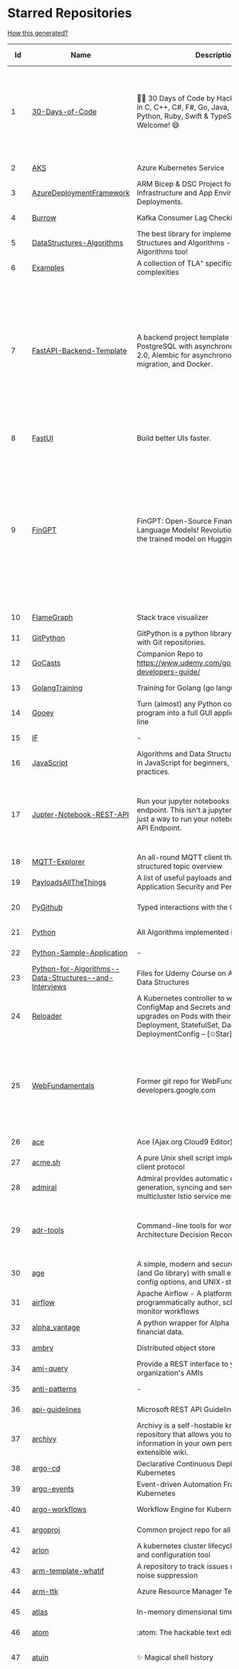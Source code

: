 # Starred Repositories  
[How this generated?](../master/USAGE.md)  
  
| Id 			| Name			| Description | Star Counts | Topics/Tags   | Last Updated 	|  
| ----------- | ----------- 	| ----------- | ----------- | ----------- 	| -----------   |  
|1|[30-Days-of-Code](https://github.com/xeoneux/30-Days-of-Code.git)|👨‍💻 30 Days of Code by HackerRank Solutions in C, C++, C#, F#, Go, Java, JavaScript, Python, Ruby, Swift & TypeScript. PRs Welcome! 😄|933|hackerrank, java, swift, python, csharp, fsharp, cplusplus, solutions, 30, days, of, code, typescript, go, ruby, kotlin, javascript, c|17-8-2022|  
|2|[AKS](https://github.com/Azure/AKS.git)|Azure Kubernetes Service|1922||11-6-2024|  
|3|[AzureDeploymentFramework](https://github.com/brwilkinson/AzureDeploymentFramework.git)|ARM Bicep & DSC Project for Azure Infrastructure and App Environment Deployments.|147||18-5-2024|  
|4|[Burrow](https://github.com/linkedin/Burrow.git)|Kafka Consumer Lag Checking|3681||8-5-2024|  
|5|[DataStructures-Algorithms](https://github.com/rachitiitr/DataStructures-Algorithms.git)|The best library for implementation of all Data Structures and Algorithms - Trees + Graph Algorithms too!|2717||16-3-2024|  
|6|[Examples](https://github.com/tlaplus/Examples.git)|A collection of TLA⁺ specifications of varying complexities|1240||15-5-2024|  
|7|[FastAPI-Backend-Template](https://github.com/Aeternalis-Ingenium/FastAPI-Backend-Template.git)|A backend project template with FastAPI, PostgreSQL with asynchronous SQLAlchemy 2.0, Alembic for asynchronous database migration, and Docker.|578|asynchronous, docker, docker-compose, fastapi, postgresql, python, sqlalchemy, codecov, githubactions, jwt, pre-commit, alembic, asyncpg, coverage, pytest|26-3-2024|  
|8|[FastUI](https://github.com/pydantic/FastUI.git)|Build better UIs faster.|7682|fastapi, pydantic, python, react|30-5-2024|  
|9|[FinGPT](https://github.com/AI4Finance-Foundation/FinGPT.git)|FinGPT: Open-Source Financial Large Language Models!  Revolutionize 🔥    We release the trained model on HuggingFace.|12345|chatgpt, finance, fintech, large-language-models, machine-learning, nlp, prompt-engineering, pytorch, reinforcement-learning, robo-advisor, sentiment-analysis, technical-analysis, fingpt|21-5-2024|  
|10|[FlameGraph](https://github.com/brendangregg/FlameGraph.git)|Stack trace visualizer|16661||7-11-2023|  
|11|[GitPython](https://github.com/gitpython-developers/GitPython.git)|GitPython is a python library used to interact with Git repositories.|4451||8-6-2024|  
|12|[GoCasts](https://github.com/StephenGrider/GoCasts.git)|Companion Repo to https://www.udemy.com/go-the-complete-developers-guide/|2043||25-8-2017|  
|13|[GolangTraining](https://github.com/GoesToEleven/GolangTraining.git)|Training for Golang (go language)|9691||28-8-2023|  
|14|[Gooey](https://github.com/chriskiehl/Gooey.git)|Turn (almost) any Python command line program into a full GUI application with one line|20433||8-5-2022|  
|15|[IF](https://github.com/deep-floyd/IF.git)|-|7541||2-6-2023|  
|16|[JavaScript](https://github.com/TheAlgorithms/JavaScript.git)|Algorithms and Data Structures implemented in JavaScript for beginners, following best practices.|31645||11-6-2024|  
|17|[Jupter-Notebook-REST-API](https://github.com/Invictify/Jupter-Notebook-REST-API.git)|Run your jupyter notebooks as a REST API endpoint. This isn't a jupyter server but rather just a way to run your notebooks as a REST API Endpoint.|75|docker, dockerfile, fastapi, jupyter, python, rest-api, data-science, data-science-pipelines|31-3-2020|  
|18|[MQTT-Explorer](https://github.com/thomasnordquist/MQTT-Explorer.git)|An all-round MQTT client that provides a structured topic overview|2831||2-6-2024|  
|19|[PayloadsAllTheThings](https://github.com/swisskyrepo/PayloadsAllTheThings.git)|A list of useful payloads and bypass for Web Application Security and Pentest/CTF|57655||6-6-2024|  
|20|[PyGithub](https://github.com/PyGithub/PyGithub.git)|Typed interactions with the GitHub API v3|6759|pygithub, python, github, github-api|28-5-2024|  
|21|[Python](https://github.com/TheAlgorithms/Python.git)|All Algorithms implemented in Python|181306||11-6-2024|  
|22|[Python-Sample-Application](https://github.com/uber/Python-Sample-Application.git)|-|375||9-3-2015|  
|23|[Python-for-Algorithms--Data-Structures--and-Interviews](https://github.com/jmportilla/Python-for-Algorithms--Data-Structures--and-Interviews.git)|Files for Udemy Course on Algorithms and Data Structures|2467||1-7-2022|  
|24|[Reloader](https://github.com/stakater/Reloader.git)|A Kubernetes controller to watch changes in ConfigMap and Secrets and do rolling upgrades on Pods with their associated Deployment, StatefulSet, DaemonSet and DeploymentConfig – [✩Star] if you're using it!|7007||11-6-2024|  
|25|[WebFundamentals](https://github.com/google/WebFundamentals.git)|Former git repo for WebFundamentals on developers.google.com|13850|html, best-practices, javascript, css, mobile-web, chrome, chrome-browser, html5, web, web-app, progressive-web-app|10-8-2022|  
|26|[ace](https://github.com/ajaxorg/ace.git)|Ace (Ajax.org Cloud9 Editor)|26485||11-6-2024|  
|27|[acme.sh](https://github.com/acmesh-official/acme.sh.git)|A pure Unix shell script implementing ACME client protocol|37211||29-4-2024|  
|28|[admiral](https://github.com/istio-ecosystem/admiral.git)|Admiral provides automatic configuration generation, syncing and service discovery for multicluster Istio service mesh|567||7-6-2024|  
|29|[adr-tools](https://github.com/npryce/adr-tools.git)|Command-line tools for working with Architecture Decision Records|4456|architecture-decision-records, documentation, architecture, markdown|30-3-2020|  
|30|[age](https://github.com/FiloSottile/age.git)|A simple, modern and secure encryption tool (and Go library) with small explicit keys, no config options, and UNIX-style composability.|15542||10-1-2024|  
|31|[airflow](https://github.com/apache/airflow.git)|Apache Airflow - A platform to programmatically author, schedule, and monitor workflows|35013||12-6-2024|  
|32|[alpha_vantage](https://github.com/RomelTorres/alpha_vantage.git)|A python wrapper for Alpha Vantage API for financial data.|4183||19-3-2024|  
|33|[ambry](https://github.com/linkedin/ambry.git)|Distributed object store|1727||10-6-2024|  
|34|[ami-query](https://github.com/intuit/ami-query.git)|Provide a REST interface to your organization's AMIs|38||31-8-2020|  
|35|[anti-patterns](https://github.com/tonybaloney/anti-patterns.git)|-|175||15-7-2022|  
|36|[api-guidelines](https://github.com/microsoft/api-guidelines.git)|Microsoft REST API Guidelines|22467||4-6-2024|  
|37|[archivy](https://github.com/archivy/archivy.git)|Archivy is a self-hostable knowledge repository that allows you to learn and retain information in your own personal and extensible wiki.|3160||25-7-2023|  
|38|[argo-cd](https://github.com/argoproj/argo-cd.git)|Declarative Continuous Deployment for Kubernetes|16533||12-6-2024|  
|39|[argo-events](https://github.com/argoproj/argo-events.git)|Event-driven Automation Framework for Kubernetes|2264||8-6-2024|  
|40|[argo-workflows](https://github.com/argoproj/argo-workflows.git)|Workflow Engine for Kubernetes|14480||11-6-2024|  
|41|[argoproj](https://github.com/argoproj/argoproj.git)|Common project repo for all Argo Projects|562||12-6-2024|  
|42|[arlon](https://github.com/arlonproj/arlon.git)|A kubernetes cluster lifecycle management and configuration tool|143||30-4-2024|  
|43|[arm-template-whatif](https://github.com/Azure/arm-template-whatif.git)|A repository to track issues related to what-if noise suppression|85||2-8-2022|  
|44|[arm-ttk](https://github.com/Azure/arm-ttk.git)|Azure Resource Manager Template Toolkit|428||27-3-2024|  
|45|[atlas](https://github.com/Netflix/atlas.git)|In-memory dimensional time series database.|3405||10-6-2024|  
|46|[atom](https://github.com/atom/atom.git)|:atom: The hackable text editor|60042||22-11-2022|  
|47|[atuin](https://github.com/atuinsh/atuin.git)|✨ Magical shell history|18327|shell, rust, zsh, history, fish, bash|11-6-2024|  
|48|[authelia](https://github.com/authelia/authelia.git)|The Single Sign-On Multi-Factor portal for web apps|20260|totp, u2f, ldap, sso-authentication, yubikey, two-factor-authentication, docker, kubernetes, sso, multifactor, push-notifications, mfa, two-factor, authentication, security, golang, 2fa, oauth2, openid-connect, webauthn|12-6-2024|  
|49|[auto](https://github.com/intuit/auto.git)|Generate releases based on semantic version labels on pull requests.|2208||4-4-2024|  
|50|[autoenv](https://github.com/hyperupcall/autoenv.git)|Directory-based environments.|5581|environment, cd, shell-extension, shell-scripts, bash, zsh, shell, shell-script, terminal|18-4-2024|  
|51|[autoscaler](https://github.com/kubernetes/autoscaler.git)|Autoscaling components for Kubernetes|7701||11-6-2024|  
|52|[awesome](https://github.com/sindresorhus/awesome.git)|😎 Awesome lists about all kinds of interesting topics|306603||4-6-2024|  
|53|[awesome-algorithms](https://github.com/tayllan/awesome-algorithms.git)|A curated list of awesome places to learn and/or practice algorithms.|18326||26-4-2024|  
|54|[awesome-argo](https://github.com/akuity/awesome-argo.git)|A curated list of awesome projects and resources related to Argo (a CNCF graduated project)|1851||7-6-2024|  
|55|[awesome-cheatsheets](https://github.com/LeCoupa/awesome-cheatsheets.git)|👩‍💻👨‍💻 Awesome cheatsheets for popular programming languages, frameworks and development tools. They include everything you should know in one single file.|38144||7-6-2024|  
|56|[awesome-courses](https://github.com/prakhar1989/awesome-courses.git)|:books: List of awesome university courses for learning Computer Science!|54818||12-11-2022|  
|57|[awesome-deep-learning](https://github.com/ChristosChristofidis/awesome-deep-learning.git)|A curated list of awesome Deep Learning tutorials, projects and communities.|23129||14-11-2022|  
|58|[awesome-docker](https://github.com/veggiemonk/awesome-docker.git)|:whale: A curated list of Docker resources and projects|28944||26-5-2024|  
|59|[awesome-fastapi](https://github.com/mjhea0/awesome-fastapi.git)|A curated list of awesome things related to FastAPI|7746||2-5-2024|  
|60|[awesome-flask](https://github.com/humiaozuzu/awesome-flask.git)|A curated list of awesome Flask resources and plugins|12003||17-9-2019|  
|61|[awesome-gcp-certifications](https://github.com/sathishvj/awesome-gcp-certifications.git)|Google Cloud Platform Certification resources.|3860||28-4-2024|  
|62|[awesome-github-profile-readme](https://github.com/abhisheknaiidu/awesome-github-profile-readme.git)|😎 A curated list of awesome GitHub Profile which updates in real time |23042||9-10-2022|  
|63|[awesome-go](https://github.com/avelino/awesome-go.git)|A curated list of awesome Go frameworks, libraries and software|123423||12-6-2024|  
|64|[awesome-hyper](https://github.com/bnb/awesome-hyper.git)|🖥 Delightful Hyper plugins, themes, and resources|10603||13-7-2021|  
|65|[awesome-interview-questions](https://github.com/DopplerHQ/awesome-interview-questions.git)|:octocat: A curated awesome list of lists of interview questions. Feel free to contribute! :mortar_board: |68417||16-11-2021|  
|66|[awesome-k6](https://github.com/grafana/awesome-k6.git)|A curated list of awesome tools, content and projects using k6|537|load-testing, performance-monitoring, performance-testing, test-automation, testing, testing-tools, awesome, awesome-list|3-6-2024|  
|67|[awesome-k8s-resources](https://github.com/tomhuang12/awesome-k8s-resources.git)|A curated list of awesome Kubernetes tools and resources.|3131|kubernetes, kubernetes-resources, list, awesome-list, kubernetes-networking, kubernetes-operational, kubernetes-clusters|16-1-2024|  
|68|[awesome-kubectl-plugins](https://github.com/ishantanu/awesome-kubectl-plugins.git)|Curated list of kubectl plugins|838||15-2-2023|  
|69|[awesome-kubernetes](https://github.com/nubenetes/awesome-kubernetes.git)|A curated list of awesome references collected since 2018.|591||12-2-2024|  
|70|[awesome-kubernetes](https://github.com/ramitsurana/awesome-kubernetes.git)|A curated list for awesome kubernetes sources :ship::tada:|14819||9-6-2024|  
|71|[awesome-macOS](https://github.com/iCHAIT/awesome-macOS.git)|  A curated list of awesome applications, softwares, tools and shiny things for macOS.|15538||5-1-2024|  
|72|[awesome-machine-learning](https://github.com/josephmisiti/awesome-machine-learning.git)|A curated list of awesome Machine Learning frameworks, libraries and software.|64068||10-6-2024|  
|73|[awesome-macos-command-line](https://github.com/herrbischoff/awesome-macos-command-line.git)|Use your macOS terminal shell to do awesome things.|28538||2-9-2021|  
|74|[awesome-microservices](https://github.com/mfornos/awesome-microservices.git)|A curated list of Microservice Architecture related principles and technologies.|13022||9-4-2024|  
|75|[awesome-ml-courses](https://github.com/luspr/awesome-ml-courses.git)|Awesome free machine learning and AI courses with video lectures.|2607||23-2-2023|  
|76|[awesome-pentest](https://github.com/enaqx/awesome-pentest.git)|A collection of awesome penetration testing resources, tools and other shiny things|20811||3-6-2024|  
|77|[awesome-python](https://github.com/vinta/awesome-python.git)|An opinionated list of awesome Python frameworks, libraries, software and resources.|209569||15-4-2024|  
|78|[awesome-python-applications](https://github.com/mahmoud/awesome-python-applications.git)|💿 Free software that works great, and also happens to be open-source Python. |16336||30-1-2024|  
|79|[awesome-readme](https://github.com/matiassingers/awesome-readme.git)|A curated list of awesome READMEs|17250||4-5-2024|  
|80|[awesome-sanic](https://github.com/mekicha/awesome-sanic.git)|A curated list of awesome Sanic resources and extensions|741||9-5-2023|  
|81|[awesome-scalability](https://github.com/binhnguyennus/awesome-scalability.git)|The Patterns of Scalable, Reliable, and Performant Large-Scale Systems|55874||14-5-2024|  
|82|[awesome-selfhosted](https://github.com/awesome-selfhosted/awesome-selfhosted.git)|A list of Free Software network services and web applications which can be hosted on your own servers|183271||9-6-2024|  
|83|[awesome-shell](https://github.com/alebcay/awesome-shell.git)|A curated list of awesome command-line frameworks, toolkits, guides and gizmos. Inspired by awesome-php.|31613||20-2-2024|  
|84|[awesome-sre](https://github.com/dastergon/awesome-sre.git)|A curated list of Site Reliability and Production Engineering resources.|11614||8-10-2022|  
|85|[awesome-sysadmin](https://github.com/awesome-foss/awesome-sysadmin.git)|A curated list of amazingly awesome open-source sysadmin resources.|23318||21-5-2024|  
|86|[awesome-vscode](https://github.com/viatsko/awesome-vscode.git)|🎨 A curated list of delightful VS Code packages and resources.|24470||3-8-2023|  
|87|[awless](https://github.com/wallix/awless.git)|A Mighty CLI for AWS|4966||10-12-2018|  
|88|[aws-cdk](https://github.com/aws/aws-cdk.git)|The AWS Cloud Development Kit is a framework for defining cloud infrastructure in code|11277||11-6-2024|  
|89|[aws-cdk-examples](https://github.com/aws-samples/aws-cdk-examples.git)|Example projects using the AWS CDK|4912|cdk, cdk-examples|30-5-2024|  
|90|[aws-cli](https://github.com/aws/aws-cli.git)|Universal Command Line Interface for Amazon Web Services|15023||11-6-2024|  
|91|[aws-cloudformation-user-guide](https://github.com/awsdocs/aws-cloudformation-user-guide.git)|The open source version of the AWS CloudFormation User Guide|763||7-12-2023|  
|92|[aws-eks-best-practices](https://github.com/aws/aws-eks-best-practices.git)|A best practices guide for day 2 operations, including operational excellence, security, reliability, performance efficiency, and cost optimization.|1914||4-6-2024|  
|93|[aws-eks-kubernetes-masterclass](https://github.com/stacksimplify/aws-eks-kubernetes-masterclass.git)|AWS EKS Kubernetes - Masterclass   DevOps, Microservices|1282||24-5-2024|  
|94|[aws-load-balancer-controller](https://github.com/kubernetes-sigs/aws-load-balancer-controller.git)|A Kubernetes controller for Elastic Load Balancers|3798||31-5-2024|  
|95|[azkaban](https://github.com/azkaban/azkaban.git)|Azkaban workflow manager.|4417||29-8-2023|  
|96|[azure-cli](https://github.com/Azure/azure-cli.git)|Azure Command-Line Interface|3890||11-6-2024|  
|97|[azure-docs-bicep-samples](https://github.com/Azure/azure-docs-bicep-samples.git)|-|72||5-12-2023|  
|98|[azure-functions-host](https://github.com/Azure/azure-functions-host.git)|The host/runtime that powers Azure Functions|1903||6-6-2024|  
|99|[azure-monitor-opencensus-python](https://github.com/Azure-Samples/azure-monitor-opencensus-python.git)|Sample repository demonstrating Azure Monitor exporters for Opencensus Python|23||1-6-2023|  
|100|[azure-quickstart-templates](https://github.com/Azure/azure-quickstart-templates.git)|Azure Quickstart Templates|13795||6-6-2024|  
|101|[azure-rest-api-specs](https://github.com/Azure/azure-rest-api-specs.git)|The source for REST API specifications for Microsoft Azure.|2490|azure, swagger, openapi, rest, cloud|12-6-2024|  
|102|[azure-sdk-for-python](https://github.com/Azure/azure-sdk-for-python.git)|This repository is for active development of the Azure SDK for Python. For consumers of the SDK we recommend visiting our public developer docs at https://docs.microsoft.com/python/azure/ or our versioned developer docs at https://azure.github.io/azure-sdk-for-python. |4325||12-6-2024|  
|103|[azure4everyone-samples](https://github.com/MarczakIO/azure4everyone-samples.git)|-|253||12-2-2022|  
|104|[backstage](https://github.com/backstage/backstage.git)|Backstage is an open framework for building developer portals|26833||12-6-2024|  
|105|[bashhub-client](https://github.com/rcaloras/bashhub-client.git)|:cloud: Bash history in the cloud. Indexed and searchable. |1238|bash, history, cloud, shell, shell-extension, zsh, terminal|3-11-2023|  
|106|[bat](https://github.com/sharkdp/bat.git)|A cat(1) clone with wings.|47252||1-6-2024|  
|107|[behave](https://github.com/behave/behave.git)|BDD, Python style.|3091||3-6-2024|  
|108|[benten](https://github.com/intuit/benten.git)|Chatbot Development Framework (with Slack integration for Jira and Jenkins)|133||31-3-2021|  
|109|[bhai-lang](https://github.com/DulLabs/bhai-lang.git)|A toy programming language written in Typescript|3965||17-4-2022|  
|110|[bicep](https://github.com/Azure/bicep.git)|Bicep is a declarative language for describing and deploying Azure resources|3147|arm-templates, arm-json, bicep|12-6-2024|  
|111|[bitcoin](https://github.com/bitcoin/bitcoin.git)|Bitcoin Core integration/staging tree|76876||12-6-2024|  
|112|[black](https://github.com/psf/black.git)|The uncompromising Python code formatter|37654||1-6-2024|  
|113|[blackfriday](https://github.com/russross/blackfriday.git)|Blackfriday: a markdown processor for Go|5381||27-10-2020|  
|114|[blockly](https://github.com/google/blockly.git)|The web-based visual programming editor.|12202||11-6-2024|  
|115|[bokeh](https://github.com/bokeh/bokeh.git)|Interactive Data Visualization in the browser, from  Python|18953||12-6-2024|  
|116|[boto3](https://github.com/boto/boto3.git)|AWS SDK for Python|8781||11-6-2024|  
|117|[boulder](https://github.com/letsencrypt/boulder.git)|An ACME-based certificate authority, written in Go. |5029||10-6-2024|  
|118|[boundary](https://github.com/hashicorp/boundary.git)|Boundary enables identity-based access management for dynamic infrastructure. |3807||10-6-2024|  
|119|[brackets](https://github.com/adobe/brackets.git)|An open source code editor for the web, written in JavaScript, HTML and CSS.|33284||18-3-2021|  
|120|[brotli](https://github.com/google/brotli.git)|Brotli compression format|13242||31-5-2024|  
|121|[build-your-own-x](https://github.com/codecrafters-io/build-your-own-x.git)|Master programming by recreating your favorite technologies from scratch.|272798||23-5-2024|  
|122|[caddy](https://github.com/caddyserver/caddy.git)|Fast and extensible multi-platform HTTP/1-2-3 web server with automatic HTTPS|55037||10-6-2024|  
|123|[cdk8s](https://github.com/cdk8s-team/cdk8s.git)|Define Kubernetes native apps and abstractions using object-oriented programming|4175||12-6-2024|  
|124|[cdnjs](https://github.com/cdnjs/cdnjs.git)|🤖 CDN assets - The #1 free and open source CDN built to make life easier for developers.|10197||14-5-2024|  
|125|[cello](https://github.com/cello-proj/cello.git)|Run infrastructure as code (IaC) software tools including CDK, Terraform and Cloud Formation via GitOps.|270||10-5-2024|  
|126|[cert-manager](https://github.com/cert-manager/cert-manager.git)|Automatically provision and manage TLS certificates in Kubernetes|11619||11-6-2024|  
|127|[cfssl](https://github.com/cloudflare/cfssl.git)|CFSSL: Cloudflare's PKI and TLS toolkit|8523||19-3-2024|  
|128|[chaos-mesh](https://github.com/chaos-mesh/chaos-mesh.git)|A Chaos Engineering Platform for Kubernetes.|6496||14-5-2024|  
|129|[chaosmonkey](https://github.com/Netflix/chaosmonkey.git)|Chaos Monkey is a resiliency tool that helps applications tolerate random instance failures.|14682||15-7-2023|  
|130|[chartmuseum](https://github.com/helm/chartmuseum.git)|helm chart repository server|3498|helm, charts, kubernetes, chartmuseum|31-5-2024|  
|131|[charts](https://github.com/helm/charts.git)|⚠️(OBSOLETE) Curated applications for Kubernetes|15520||21-12-2021|  
|132|[chef](https://github.com/chef/chef.git)|Chef Infra, a powerful automation platform that transforms infrastructure into code automating how infrastructure is configured, deployed and managed across any environment, at any scale|7510||11-6-2024|  
|133|[cilium](https://github.com/cilium/cilium.git)|eBPF-based Networking, Security, and Observability|18989|containers, bpf, security, kubernetes, kubernetes-networking, cni, kernel, loadbalancing, monitoring, troubleshooting, xdp, ebpf, k8s, observability, networking, cncf|12-6-2024|  
|134|[clair](https://github.com/quay/clair.git)|Vulnerability Static Analysis for Containers|10105||10-6-2024|  
|135|[cli-spinners](https://github.com/sindresorhus/cli-spinners.git)|Spinners for use in the terminal|2371||30-4-2024|  
|136|[cli53](https://github.com/barnybug/cli53.git)|Command line tool for Amazon Route 53|1958||24-2-2023|  
|137|[click](https://github.com/pallets/click.git)|Python composable command line interface toolkit|15179||3-6-2024|  
|138|[cloud-custodian](https://github.com/cloud-custodian/cloud-custodian.git)|Rules engine for cloud security, cost optimization, and governance, DSL in yaml for policies to query, filter, and take actions on resources|5261||7-6-2024|  
|139|[cluster-api](https://github.com/kubernetes-sigs/cluster-api.git)|Home for Cluster API, a subproject of sig-cluster-lifecycle|3418||12-6-2024|  
|140|[cobra](https://github.com/spf13/cobra.git)|A Commander for modern Go CLI interactions|36531||1-6-2024|  
|141|[codebytere.github.io](https://github.com/codebytere/codebytere.github.io.git)|personal website|507||18-3-2024|  
|142|[codesearch](https://github.com/google/codesearch.git)|Fast, indexed regexp search over large file trees|3521||29-3-2020|  
|143|[compose](https://github.com/docker/compose.git)|Define and run multi-container applications with Docker|32757||11-6-2024|  
|144|[computer-science](https://github.com/ossu/computer-science.git)|:mortar_board: Path to a free self-taught education in Computer Science!|164775||22-5-2024|  
|145|[conductor](https://github.com/Netflix/conductor.git)|Conductor is a microservices orchestration engine.|12892||13-12-2023|  
|146|[confd](https://github.com/kelseyhightower/confd.git)|Manage local application configuration files using templates and data from etcd or consul|8294||9-12-2023|  
|147|[config](https://github.com/nikitavoloboev/config.git)|Apps/CLIs/configs I use on macOS/iOS. Fish, Karabiner, Cursor..|20369||7-6-2024|  
|148|[consul](https://github.com/hashicorp/consul.git)|Consul is a distributed, highly available, and data center aware solution to connect and configure applications across dynamic, distributed infrastructure.|27949||11-6-2024|  
|149|[containerd](https://github.com/containerd/containerd.git)|An open and reliable container runtime|16588|containerd, oci, containers, docker, cncf, cri, kubernetes, hacktoberfest|11-6-2024|  
|150|[copacetic](https://github.com/project-copacetic/copacetic.git)|🧵 CLI tool for directly patching container images using reports from vulnerability scanners|822||11-6-2024|  
|151|[core](https://github.com/home-assistant/core.git)|:house_with_garden: Open source home automation that puts local control and privacy first.|69405||12-6-2024|  
|152|[coredns](https://github.com/coredns/coredns.git)|CoreDNS is a DNS server that chains plugins|11929||5-6-2024|  
|153|[coreutils](https://github.com/uutils/coreutils.git)|Cross-platform Rust rewrite of the GNU coreutils|17018||10-6-2024|  
|154|[crouton](https://github.com/dnschneid/crouton.git)|Chromium OS Universal Chroot Environment|8511||18-5-2024|  
|155|[cruise-control](https://github.com/linkedin/cruise-control.git)|Cruise-control is the first of its kind to fully automate the dynamic workload rebalance and self-healing of a Kafka cluster. It provides great value to Kafka users by simplifying the operation of Kafka clusters.|2666||3-6-2024|  
|156|[curl](https://github.com/curl/curl.git)|A command line tool and library for transferring data with URL syntax, supporting DICT, FILE, FTP, FTPS, GOPHER, GOPHERS, HTTP, HTTPS, IMAP, IMAPS, LDAP, LDAPS, MQTT, POP3, POP3S, RTMP, RTMPS, RTSP, SCP, SFTP, SMB, SMBS, SMTP, SMTPS, TELNET, TFTP, WS and WSS. libcurl offers a myriad of powerful features|34606||12-6-2024|  
|157|[dailybot](https://github.com/sapumar/dailybot.git)|Simple telegram bot to remind about the daily stand up|8||23-12-2021|  
|158|[dapr](https://github.com/dapr/dapr.git)|Dapr is a portable, event-driven, runtime for building distributed applications across cloud and edge.|23466|microservices, microservice, kubernetes, sidecar, state-management, event-driven, pubsub, serverless, containers|11-6-2024|  
|159|[dashboard](https://github.com/kubernetes/dashboard.git)|General-purpose web UI for Kubernetes clusters|13982||12-6-2024|  
|160|[datamodel-code-generator](https://github.com/koxudaxi/datamodel-code-generator.git)|Pydantic model and dataclasses.dataclass generator for easy conversion of JSON, OpenAPI, JSON Schema, and YAML data sources.|2391||11-6-2024|  
|161|[datree](https://github.com/datreeio/datree.git)|Prevent Kubernetes misconfigurations from reaching production (again 😤 )! From code to cloud, Datree provides an E2E policy enforcement solution to run automatic checks for rule violations. See our docs: https://hub.datree.io|6400|kubernetes, policy, guardrail, best-practices, cli, static-code-analysis, datree, admission-webhook, devops, policy-management, security|1-8-2023|  
|162|[deepdiff](https://github.com/seperman/deepdiff.git)|DeepDiff: Deep Difference and search of any Python object/data. DeepHash: Hash of any object based on its contents. Delta: Use deltas to reconstruct objects by adding deltas together.|1932||8-4-2024|  
|163|[design-patterns-for-humans](https://github.com/kamranahmedse/design-patterns-for-humans.git)|An ultra-simplified explanation to design patterns|43676||17-5-2023|  
|164|[developer-roadmap](https://github.com/kamranahmedse/developer-roadmap.git)|Interactive roadmaps, guides and other educational content to help developers grow in their careers.|279337||11-6-2024|  
|165|[devops-exercises](https://github.com/bregman-arie/devops-exercises.git)|Linux, Jenkins, AWS, SRE, Prometheus, Docker, Python, Ansible, Git, Kubernetes, Terraform, OpenStack, SQL, NoSQL, Azure, GCP, DNS, Elastic, Network, Virtualization. DevOps Interview Questions|64413||12-6-2024|  
|166|[diagrams](https://github.com/mingrammer/diagrams.git)|:art: Diagram as Code for prototyping cloud system architectures|35249||13-4-2024|  
|167|[discourse](https://github.com/discourse/discourse.git)|A platform for community discussion. Free, open, simple.|40913||12-6-2024|  
|168|[dive](https://github.com/wagoodman/dive.git)|A tool for exploring each layer in a docker image|44163||2-2-2024|  
|169|[dns](https://github.com/miekg/dns.git)|DNS library in Go|7822||17-4-2024|  
|170|[dnscontrol](https://github.com/StackExchange/dnscontrol.git)|Infrastructure as code for DNS!|2984||11-6-2024|  
|171|[dnslib](https://github.com/paulc/dnslib.git)|A Python library to encode/decode DNS wire-format packets |295||2-1-2024|  
|172|[dnsperf](https://github.com/cobblau/dnsperf.git)|A DNS performance tool.|213||14-10-2017|  
|173|[docker-development-youtube-series](https://github.com/marcel-dempers/docker-development-youtube-series.git)|-|5058||24-10-2023|  
|174|[docker_practice](https://github.com/yeasy/docker_practice.git)|Learn and understand Docker&Container technologies, with real DevOps practice!|24361||4-2-2024|  
|175|[dockerfiles](https://github.com/jessfraz/dockerfiles.git)|Various Dockerfiles I use on the desktop and on servers.|13541||27-3-2021|  
|176|[doitlive](https://github.com/sloria/doitlive.git)|Because sometimes you need to do it live|3413||6-6-2024|  
|177|[dokku](https://github.com/dokku/dokku.git)|A docker-powered PaaS that helps you build and manage the lifecycle of applications|26300||25-5-2024|  
|178|[dotfiles](https://github.com/bbkane/dotfiles.git)|Configs for apps I care about|31||3-6-2024|  
|179|[draft-classic](https://github.com/Azure/draft-classic.git)|A tool for developers to create cloud-native applications on Kubernetes.|3922||26-2-2020|  
|180|[drawio](https://github.com/jgraph/drawio.git)|draw.io is a JavaScript, client-side editor for general diagramming.|39245||11-6-2024|  
|181|[duf](https://github.com/muesli/duf.git)|Disk Usage/Free Utility - a better 'df' alternative|12417||20-9-2023|  
|182|[echarts](https://github.com/apache/echarts.git)|Apache ECharts is a powerful, interactive charting and data visualization library for browser|59355||11-6-2024|  
|183|[echo](https://github.com/labstack/echo.git)|High performance, minimalist Go web framework|28820||30-5-2024|  
|184|[ecs-refarch-service-discovery](https://github.com/awslabs/ecs-refarch-service-discovery.git)|An EC2 Container Service Reference Architecture for providing Service Discovery to containers using CloudWatch Events, Lambda and Route 53 private hosted zones. |446||25-7-2016|  
|185|[eks-anywhere](https://github.com/aws/eks-anywhere.git)|Run Amazon EKS on your own infrastructure 🚀|1926||12-6-2024|  
|186|[eks-node-viewer](https://github.com/awslabs/eks-node-viewer.git)|EKS Node Viewer|1056||14-5-2024|  
|187|[elasticsearch](https://github.com/elastic/elasticsearch.git)|Free and Open, Distributed, RESTful Search Engine|68324||12-6-2024|  
|188|[eng-practices](https://github.com/google/eng-practices.git)|Google's Engineering Practices documentation|19809||10-5-2024|  
|189|[engineering-blogs](https://github.com/kilimchoi/engineering-blogs.git)|A curated list of engineering blogs|29664||5-6-2024|  
|190|[eruda](https://github.com/liriliri/eruda.git)|Console for mobile browsers|17454||5-11-2023|  
|191|[espanso](https://github.com/espanso/espanso.git)|Cross-platform Text Expander written in Rust|9344|espanso, text-expander, rust, macos, linux, windows, productivity, productivity-tools|14-5-2024|  
|192|[etcd](https://github.com/etcd-io/etcd.git)|Distributed reliable key-value store for the most critical data of a distributed system|46647||11-6-2024|  
|193|[every-programmer-should-know](https://github.com/mtdvio/every-programmer-should-know.git)|A collection of (mostly) technical things every software developer should know about|77245||10-5-2024|  
|194|[ewd998](https://github.com/tlaplus-workshops/ewd998.git)|Distributed termination detection on a ring, due to Shmuel Safra:|46||21-7-2023|  
|195|[examples](https://github.com/kubernetes/examples.git)|Kubernetes application example tutorials|6070||20-5-2024|  
|196|[excalidraw](https://github.com/excalidraw/excalidraw.git)|Virtual whiteboard for sketching hand-drawn like diagrams|75535||11-6-2024|  
|197|[external-dns](https://github.com/kubernetes-sigs/external-dns.git)|Configure external DNS servers (AWS Route53, Google CloudDNS and others) for Kubernetes Ingresses and Services|7362||11-6-2024|  
|198|[faas](https://github.com/openfaas/faas.git)|OpenFaaS - Serverless Functions Made Simple|24681||31-5-2024|  
|199|[face_recognition](https://github.com/ageitgey/face_recognition.git)|The world's simplest facial recognition api for Python and the command line|52163||10-6-2022|  
|200|[faker](https://github.com/joke2k/faker.git)|Faker is a Python package that generates fake data for you.|17239||7-6-2024|  
|201|[falcon](https://github.com/falconry/falcon.git)|The no-magic web data plane API and microservices framework for Python developers, with a focus on reliability, correctness, and performance at scale.|9420||7-5-2024|  
|202|[fastapi](https://github.com/tiangolo/fastapi.git)|FastAPI framework, high performance, easy to learn, fast to code, ready for production|72473||12-6-2024|  
|203|[fastapi-cache](https://github.com/long2ice/fastapi-cache.git)|fastapi-cache is a tool to cache fastapi response and function result, with backends support redis and memcached.|1172|cache, fastapi, redis, memcached|13-5-2024|  
|204|[fastapi-code-generator](https://github.com/koxudaxi/fastapi-code-generator.git)|This code generator creates FastAPI app from an openapi file.|938||2-5-2024|  
|205|[fastapi-jwt](https://github.com/testdrivenio/fastapi-jwt.git)|Secure a FastAPI app by enabling authentication using JSON Web Tokens (JWTs)|112|fastapi, jwt-authentication|8-5-2024|  
|206|[fastapi-mvc](https://github.com/fastapi-mvc/fastapi-mvc.git)|Developer productivity tool for making high-quality FastAPI production-ready APIs.|589||2-2-2024|  
|207|[fastapi-versioning](https://github.com/DeanWay/fastapi-versioning.git)|api versioning for fastapi web applications|628||24-8-2021|  
|208|[fastapi_client](https://github.com/dmontagu/fastapi_client.git)|FastAPI client generator|325||11-2-2021|  
|209|[fastapi_profiler](https://github.com/sunhailin-Leo/fastapi_profiler.git)|A FastAPI Middleware of https://github.com/joerick/pyinstrument to check your service performance.|200||17-5-2024|  
|210|[fasthttp](https://github.com/valyala/fasthttp.git)|Fast HTTP package for Go. Tuned for high performance. Zero memory allocations in hot paths. Up to 10x faster than net/http|21227||11-6-2024|  
|211|[fauxpilot](https://github.com/fauxpilot/fauxpilot.git)|FauxPilot - an open-source alternative to GitHub Copilot server|14364||29-5-2023|  
|212|[fd](https://github.com/sharkdp/fd.git)|A simple, fast and user-friendly alternative to 'find'|32234||2-6-2024|  
|213|[flamethrower](https://github.com/DNS-OARC/flamethrower.git)|a DNS performance and functional testing utility supporting UDP, TCP, DoT and DoH|313||3-10-2023|  
|214|[flasgger](https://github.com/flasgger/flasgger.git)|Easy OpenAPI specs and Swagger UI for your Flask API|3525||23-4-2024|  
|215|[flask](https://github.com/pallets/flask.git)|The Python micro framework for building web applications.|66788||7-6-2024|  
|216|[flask-caching](https://github.com/pallets-eco/flask-caching.git)|A caching extension for Flask|875|flask, python, extension, cache|26-5-2024|  
|217|[flask-swagger-ui](https://github.com/sveint/flask-swagger-ui.git)|Swagger UI blueprint for flask|175||24-5-2022|  
|218|[flux](https://github.com/fluxcd/flux.git)|Successor: https://github.com/fluxcd/flux2|6881||1-11-2022|  
|219|[forcediphttpsadapter](https://github.com/Roadmaster/forcediphttpsadapter.git)|A requests TransportAdapter allowing to force a specific IP for HTTPS connections.|58||11-8-2023|  
|220|[fortio-operator](https://github.com/verfio/fortio-operator.git)|Load Testing Operator within the Kubernetes cluster and outside of it.|36||18-3-2019|  
|221|[free-programming-books](https://github.com/EbookFoundation/free-programming-books.git)|:books: Freely available programming books|323586||11-6-2024|  
|222|[frp](https://github.com/fatedier/frp.git)|A fast reverse proxy to help you expose a local server behind a NAT or firewall to the internet.|81335||12-6-2024|  
|223|[fucking-algorithm](https://github.com/labuladong/fucking-algorithm.git)|刷算法全靠套路，认准 labuladong 就够了！English version supported! Crack LeetCode, not only how, but also why. |123920||9-6-2024|  
|224|[full-stack-fastapi-template](https://github.com/tiangolo/full-stack-fastapi-template.git)|Full stack, modern web application template. Using FastAPI, React, SQLModel, PostgreSQL, Docker, GitHub Actions, automatic HTTPS and more.|23966||5-6-2024|  
|225|[fuzzywuzzy](https://github.com/seatgeek/fuzzywuzzy.git)|Fuzzy String Matching in Python|9152||9-9-2021|  
|226|[game_control](https://github.com/ChoudharyChanchal/game_control.git)|-|735||19-7-2020|  
|227|[gcsfuse](https://github.com/GoogleCloudPlatform/gcsfuse.git)|A user-space file system for interacting with Google Cloud Storage|1992||12-6-2024|  
|228|[gin](https://github.com/gin-gonic/gin.git)|Gin is a HTTP web framework written in Go (Golang). It features a Martini-like API with much better performance -- up to 40 times faster. If you need smashing performance, get yourself some Gin.|76236||6-6-2024|  
|229|[git-standup](https://github.com/kamranahmedse/git-standup.git)|Recall what you did on the last working day. Psst! or be nosy and find what someone else in your team did ;-)|7547||15-3-2024|  
|230|[gitbook](https://github.com/GitbookIO/gitbook.git)|The open source frontend for GitBook doc sites|26554||10-6-2024|  
|231|[github-cheat-sheet](https://github.com/tiimgreen/github-cheat-sheet.git)|A list of cool features of Git and GitHub.|46243||15-10-2023|  
|232|[github-readme-stats](https://github.com/anuraghazra/github-readme-stats.git)|:zap: Dynamically generated stats for your github readmes|65930||11-6-2024|  
|233|[github1s](https://github.com/conwnet/github1s.git)|One second to read GitHub code with VS Code.|22703||5-6-2024|  
|234|[gitignore](https://github.com/github/gitignore.git)|A collection of useful .gitignore templates|158919||11-6-2024|  
|235|[gitops-engine](https://github.com/argoproj/gitops-engine.git)|Democratizing GitOps|1646||10-6-2024|  
|236|[gitui](https://github.com/extrawurst/gitui.git)|Blazing 💥 fast terminal-ui for git written in rust 🦀|17682||11-6-2024|  
|237|[glb-director](https://github.com/github/glb-director.git)|GitHub Load Balancer Director and supporting tooling.|2338||31-10-2023|  
|238|[go-fuzz](https://github.com/dvyukov/go-fuzz.git)|Randomized testing for Go|4724||3-2-2024|  
|239|[go-github](https://github.com/google/go-github.git)|Go library for accessing the GitHub v3 API|10138||11-6-2024|  
|240|[go-leetcode](https://github.com/austingebauer/go-leetcode.git)|A collection of 100+ popular LeetCode problems solved in Go.|1762||26-11-2023|  
|241|[go-restful](https://github.com/emicklei/go-restful.git)|package for building REST-style Web Services using Go|4989|rest, go, customizable, routing, openapi|28-5-2024|  
|242|[go-spew](https://github.com/davecgh/go-spew.git)|Implements a deep pretty printer for Go data structures to aid in debugging|5957||30-8-2018|  
|243|[goaccess](https://github.com/allinurl/goaccess.git)|GoAccess is a real-time web log analyzer and interactive viewer that runs in a terminal in *nix systems or through your browser.|17690||1-6-2024|  
|244|[gobgp](https://github.com/osrg/gobgp.git)|BGP implemented in the Go Programming Language|3511||7-6-2024|  
|245|[gods](https://github.com/emirpasic/gods.git)|GoDS (Go Data Structures) - Sets, Lists, Stacks, Maps, Trees, Queues, and much more|15689||7-1-2024|  
|246|[golang-web-dev](https://github.com/GoesToEleven/golang-web-dev.git)|-|3317||13-12-2019|  
|247|[goldmark](https://github.com/yuin/goldmark.git)|:trophy: A markdown parser written in Go. Easy to extend, standard(CommonMark) compliant, well structured.|3404||3-4-2024|  
|248|[google-maps-services-python](https://github.com/googlemaps/google-maps-services-python.git)|Python client library for Google Maps API Web Services|4394||27-1-2023|  
|249|[googlesre](https://github.com/google/googlesre.git)|-|156||21-3-2024|  
|250|[goreleaser](https://github.com/goreleaser/goreleaser.git)|Deliver Go binaries as fast and easily as possible|13295||11-6-2024|  
|251|[gotty](https://github.com/yudai/gotty.git)|Share your terminal as a web application|18505||13-12-2017|  
|252|[gping](https://github.com/orf/gping.git)|Ping, but with a graph|10411||10-6-2024|  
|253|[gpt-pilot](https://github.com/Pythagora-io/gpt-pilot.git)|The first real AI developer|28878|ai, codegen, developer-tools, gpt-4, coding-assistant, research-project|12-6-2024|  
|254|[grafana](https://github.com/grafana/grafana.git)|The open and composable observability and data visualization platform. Visualize metrics, logs, and traces from multiple sources like Prometheus, Loki, Elasticsearch, InfluxDB, Postgres and many more. |61097||12-6-2024|  
|255|[graphene-django](https://github.com/graphql-python/graphene-django.git)|Build powerful, efficient, and flexible GraphQL APIs with seamless Django integration.|4245||12-6-2024|  
|256|[grequests](https://github.com/spyoungtech/grequests.git)|Requests + Gevent = <3|4432||8-6-2023|  
|257|[grex](https://github.com/pemistahl/grex.git)|A command-line tool and Rust library with Python bindings for generating regular expressions from user-provided test cases|6951||18-4-2024|  
|258|[greykite](https://github.com/linkedin/greykite.git)|A flexible, intuitive and fast forecasting library|1799||16-1-2024|  
|259|[halo](https://github.com/manrajgrover/halo.git)|💫 Beautiful spinners for terminal, IPython and Jupyter|2858||9-11-2020|  
|260|[haproxy](https://github.com/haproxy/haproxy.git)|HAProxy Load Balancer's development branch (mirror of git.haproxy.org)|4590||12-6-2024|  
|261|[healthchecks](https://github.com/healthchecks/healthchecks.git)|Open-source cron job and background task monitoring service, written in Python & Django|7529|cron, devops, cron-jobs, monitoring, ops, django|12-6-2024|  
|262|[helm](https://github.com/helm/helm.git)|The Kubernetes Package Manager|26213||11-6-2024|  
|263|[helm-git-repo](https://github.com/yks0000/helm-git-repo.git)|A Helm Repo (Automatically build index.yaml)|1||6-4-2021|  
|264|[helmfile](https://github.com/roboll/helmfile.git)|Deploy Kubernetes Helm Charts|4031|kubernetes, helm, chart|13-12-2022|  
|265|[homebrew-cask](https://github.com/Homebrew/homebrew-cask.git)|🍻 A CLI workflow for the administration of macOS applications distributed as binaries|20646||12-6-2024|  
|266|[homepage](https://github.com/gethomepage/homepage.git)|A highly customizable homepage (or startpage / application dashboard) with Docker and service API integrations.|16865||9-6-2024|  
|267|[how-web-works](https://github.com/vasanthk/how-web-works.git)|What happens behind the scenes when we type www.google.com in a browser?|15864||13-3-2023|  
|268|[howdoi](https://github.com/gleitz/howdoi.git)|instant coding answers via the command line|10487||6-1-2024|  
|269|[htmlq](https://github.com/mgdm/htmlq.git)|Like jq, but for HTML.|6968||15-4-2023|  
|270|[htop](https://github.com/htop-dev/htop.git)|htop - an interactive process viewer|6043||22-5-2024|  
|271|[http-api-design](https://github.com/interagent/http-api-design.git)|HTTP API design guide extracted from work on the Heroku Platform API|13677||16-1-2024|  
|272|[httpstat](https://github.com/reorx/httpstat.git)|curl statistics made simple|5599||12-6-2023|  
|273|[httpstat](https://github.com/davecheney/httpstat.git)|It's like curl -v, with colours. |6552||17-10-2023|  
|274|[httptools](https://github.com/MagicStack/httptools.git)|Fast HTTP parser|1175||16-10-2023|  
|275|[hub](https://github.com/mislav/hub.git)|A command-line tool that makes git easier to use with GitHub.|22716||4-10-2023|  
|276|[hugo](https://github.com/gohugoio/hugo.git)|The world’s fastest framework for building websites.|73169||9-6-2024|  
|277|[hugo-PaperMod](https://github.com/adityatelange/hugo-PaperMod.git)| A fast, clean, responsive Hugo theme.|8970||11-5-2024|  
|278|[hygieia](https://github.com/hygieia/hygieia.git)|CapitalOne  DevOps Dashboard|3785||29-9-2023|  
|279|[hyper](https://github.com/vercel/hyper.git)|A terminal built on web technologies|42849||18-4-2024|  
|280|[inshellisense](https://github.com/microsoft/inshellisense.git)|IDE style command line auto complete|8183|autocomplete, bash, cli, fish, linux, macos, powershell, pwsh, terminal, windows, zsh, nushell, xonsh|7-5-2024|  
|281|[interactive-coding-challenges](https://github.com/donnemartin/interactive-coding-challenges.git)|120+ interactive Python coding interview challenges (algorithms and data structures).  Includes Anki flashcards.|28975||5-8-2020|  
|282|[interview](https://github.com/mission-peace/interview.git)|Interview questions|11020||30-7-2018|  
|283|[ipvs](https://github.com/cloudflare/ipvs.git)|Package ipvs allows you to manage Linux IPVS services and destinations|131||8-11-2023|  
|284|[ipython](https://github.com/ipython/ipython.git)|Official repository for IPython itself. Other repos in the IPython organization contain things like the website, documentation builds, etc.|16171||3-6-2024|  
|285|[iris](https://github.com/kataras/iris.git)|The fastest HTTP/2 Go Web Framework. New, modern and easy to learn. Fast development with Code you control. Unbeatable cost-performance ratio :rocket:|24974||23-5-2024|  
|286|[istio](https://github.com/istio/istio.git)|Connect, secure, control, and observe services.|35237||12-6-2024|  
|287|[it-tools](https://github.com/CorentinTh/it-tools.git)|Collection of handy online tools for developers, with great UX. |17740||27-5-2024|  
|288|[ivy](https://github.com/Transpile-AI/ivy.git)|The Unified AI Framework|14031||6-6-2024|  
|289|[jaeger](https://github.com/jaegertracing/jaeger.git)|CNCF Jaeger, a Distributed Tracing Platform|19721||12-6-2024|  
|290|[javascript-questions](https://github.com/lydiahallie/javascript-questions.git)|A long list of (advanced) JavaScript questions, and their explanations :sparkles:  |60896||10-3-2024|  
|291|[jedis](https://github.com/redis/jedis.git)|Redis Java client|11697||10-6-2024|  
|292|[jira](https://github.com/go-jira/jira.git)|simple jira command line client in Go|2662||27-10-2022|  
|293|[jira](https://github.com/pycontribs/jira.git)|Python Jira library. Development chat available on https://matrix.to/#/#pycontribs:matrix.org|1901|python, jira, python3-only|25-3-2024|  
|294|[jsii](https://github.com/aws/jsii.git)|jsii allows code in any language to naturally interact with JavaScript classes. It is the technology that enables the AWS Cloud Development Kit to deliver polyglot libraries from a single codebase!|2578||10-6-2024|  
|295|[json-server](https://github.com/typicode/json-server.git)|Get a full fake REST API with zero coding in less than 30 seconds (seriously)|71660||11-6-2024|  
|296|[jsonschema](https://github.com/python-jsonschema/jsonschema.git)|An implementation of the JSON Schema specification for Python|4482||9-6-2024|  
|297|[k2tf](https://github.com/sl1pm4t/k2tf.git)|Kubernetes YAML to Terraform HCL converter|1153||23-5-2024|  
|298|[k6-benchmarks](https://github.com/grafana/k6-benchmarks.git)|-|31||13-10-2023|  
|299|[k6-example-woocommerce](https://github.com/grafana/k6-example-woocommerce.git)|Example k6 scripts targeting a WooCommerce deployment|40||21-2-2024|  
|300|[k8s-conformance](https://github.com/cncf/k8s-conformance.git)|🧪CNCF K8s Conformance Working Group|834||11-6-2024|  
|301|[k8sgpt](https://github.com/k8sgpt-ai/k8sgpt.git)|Giving Kubernetes Superpowers to everyone|5075|devops, kubernetes, openai, sre, tooling, ai, llama|4-6-2024|  
|302|[k9s](https://github.com/derailed/k9s.git)|🐶 Kubernetes CLI To Manage Your Clusters In Style!|25400|k9s, kubernetes, kubernetes-cli, kubernetes-clusters, k8s, k8s-cluster, go, golang|8-6-2024|  
|303|[kafka-monitor](https://github.com/linkedin/kafka-monitor.git)|Xinfra Monitor monitors the availability of Kafka clusters by producing synthetic workloads using end-to-end pipelines to obtain derived vital statistics - E2E latency, service produce/consume availability, offsets commit availability & latency, message loss rate and more.|1996||22-3-2023|  
|304|[kaniko](https://github.com/GoogleContainerTools/kaniko.git)|Build Container Images In Kubernetes|14135||10-6-2024|  
|305|[kapacitor](https://github.com/influxdata/kapacitor.git)|Open source framework for processing, monitoring, and alerting on time series data|2292||12-6-2024|  
|306|[kargo](https://github.com/akuity/kargo.git)|Application lifecycle orchestration|1361|argocd, gitops, k8s, kubernetes, cd, delivery|11-6-2024|  
|307|[katib](https://github.com/kubeflow/katib.git)|Automated Machine Learning on Kubernetes|1450||12-6-2024|  
|308|[kb](https://github.com/gnebbia/kb.git)|A minimalist command line knowledge base manager|3108||17-10-2023|  
|309|[keras-yolo2](https://github.com/experiencor/keras-yolo2.git)|Easy training on custom dataset. Various backends (MobileNet and SqueezeNet) supported. A YOLO demo to detect raccoon run entirely in brower is accessible at https://git.io/vF7vI (not on Windows).|1727||31-12-2019|  
|310|[kind](https://github.com/kubernetes-sigs/kind.git)|Kubernetes IN Docker - local clusters for testing Kubernetes|12924||12-6-2024|  
|311|[kong](https://github.com/Kong/kong.git)|🦍 The Cloud-Native API Gateway and AI Gateway.|38086||12-6-2024|  
|312|[kops](https://github.com/kubernetes/kops.git)|Kubernetes Operations (kOps) - Production Grade k8s Installation, Upgrades and Management|15614||12-6-2024|  
|313|[kraken](https://github.com/uber/kraken.git)|P2P Docker registry capable of distributing TBs of data in seconds|5938||31-5-2024|  
|314|[krew](https://github.com/kubernetes-sigs/krew.git)|📦 Find and install kubectl plugins|6190|kubectl, kubectl-plugins, k8s-sig-cli|14-4-2024|  
|315|[ksonnet](https://github.com/ksonnet/ksonnet.git)|A CLI-supported framework that streamlines writing and deployment of Kubernetes configurations to multiple clusters.|1165||5-2-2019|  
|316|[kube-capacity](https://github.com/robscott/kube-capacity.git)|A simple CLI that provides an overview of the resource requests, limits, and utilization in a Kubernetes cluster|2017|kubernetes, utilization, resource-management||  
|317|[kube-linter](https://github.com/stackrox/kube-linter.git)|KubeLinter is a static analysis tool that checks Kubernetes YAML files and Helm charts to ensure the applications represented in them adhere to best practices.|2794|static-analysis, yaml-files, helm-charts, kubernetes, hactoberfest|11-6-2024|  
|318|[kube2iam](https://github.com/jtblin/kube2iam.git)|kube2iam  provides different AWS IAM roles for pods running on Kubernetes|1959||3-12-2023|  
|319|[kubebuilder](https://github.com/kubernetes-sigs/kubebuilder.git)|Kubebuilder - SDK for building Kubernetes APIs using CRDs|7504||11-6-2024|  
|320|[kubeconform](https://github.com/yannh/kubeconform.git)|A FAST Kubernetes manifests validator, with support for Custom Resources!|2005|kubernetes, validation, compliance|9-5-2024|  
|321|[kubectl-aliases](https://github.com/ahmetb/kubectl-aliases.git)|Programmatically generated handy kubectl aliases.|3292||22-11-2023|  
|322|[kubectl-cost](https://github.com/kubecost/kubectl-cost.git)|CLI for determining the cost of Kubernetes workloads|843||7-5-2024|  
|323|[kubectl-tree](https://github.com/ahmetb/kubectl-tree.git)|kubectl plugin to browse Kubernetes object hierarchies as a tree 🎄 (star the repo if you are using)|2862||18-12-2023|  
|324|[kubectx](https://github.com/ahmetb/kubectx.git)|Faster way to switch between clusters and namespaces in kubectl|17127||15-4-2024|  
|325|[kubernetes](https://github.com/kubernetes/kubernetes.git)|Production-Grade Container Scheduling and Management|107805||12-6-2024|  
|326|[kubernetes-handbook](https://github.com/rootsongjc/kubernetes-handbook.git)|Kubernetes中文指南/云原生应用架构实战手册|10992||31-5-2024|  
|327|[kubernetes-network-policy-recipes](https://github.com/ahmetb/kubernetes-network-policy-recipes.git)|Example recipes for Kubernetes Network Policies that you can just copy paste|5545||19-3-2024|  
|328|[kubernetes-the-hard-way](https://github.com/kelseyhightower/kubernetes-the-hard-way.git)|Bootstrap Kubernetes the hard way. No scripts.|39426||6-4-2024|  
|329|[kubescape](https://github.com/kubescape/kubescape.git)|Kubescape is an open-source Kubernetes security platform for your IDE, CI/CD pipelines, and clusters. It includes risk analysis, security, compliance, and misconfiguration scanning, saving Kubernetes users and administrators precious time, effort, and resources.|9856||11-6-2024|  
|330|[kubeshark](https://github.com/kubeshark/kubeshark.git)|The API traffic analyzer for Kubernetes providing real-time K8s protocol-level visibility, capturing and monitoring all traffic and payloads going in, out and across containers, pods, nodes and clusters. Inspired by Wireshark, purposely built for Kubernetes|10654|kubernetes, microservices, golang, rest, grpc, amqp, kafka, redis, go, microservice, microservices-application, devops, devops-tools, sniffer, observability, wireshark, cloud-native, docker, forensics, incident-response|12-6-2024|  
|331|[kubesphere](https://github.com/kubesphere/kubesphere.git)|The container platform tailored for Kubernetes multi-cloud, datacenter, and edge management ⎈ 🖥 ☁️|14545||9-5-2024|  
|332|[kubespray](https://github.com/kubernetes-sigs/kubespray.git)|Deploy a Production Ready Kubernetes Cluster|15536||11-6-2024|  
|333|[kubetools](https://github.com/collabnix/kubetools.git)|Kubetools - Curated List of Kubernetes Tools|2583||11-6-2024|  
|334|[kubewatch](https://github.com/vmware-archive/kubewatch.git)|Watch k8s events and trigger Handlers|2445||8-4-2022|  
|335|[kustomize](https://github.com/kubernetes-sigs/kustomize.git)|Customization of kubernetes YAML configurations|10661||8-6-2024|  
|336|[labs](https://github.com/docker/labs.git)|This is a collection of tutorials for learning how to use Docker with various tools. Contributions welcome.|11490|docker-tutorial, lab, swarm, docker, docker-compose, swarm-mode, orchestration, windows, dotnet, java, security, containers|18-4-2022|  
|337|[landscape](https://github.com/cncf/landscape.git)|🌄 The Cloud Native Interactive Landscape filters and sorts hundreds of projects and products, and shows details including GitHub stars, funding, first and last commits, contributor counts and headquarters location.|9192||11-6-2024|  
|338|[lazydocker](https://github.com/jesseduffield/lazydocker.git)|The lazier way to manage everything docker|34872||30-5-2024|  
|339|[learn-python3](https://github.com/jerry-git/learn-python3.git)|Jupyter notebooks for teaching/learning Python 3|6329||25-4-2023|  
|340|[learn-regex](https://github.com/ziishaned/learn-regex.git)|Learn regex the easy way|45241||1-6-2023|  
|341|[learnopencv](https://github.com/spmallick/learnopencv.git)|Learn OpenCV  : C++ and Python Examples|20598||11-6-2024|  
|342|[lens](https://github.com/lensapp/lens.git)|Lens - The way the world runs Kubernetes|22257||29-1-2024|  
|343|[lettuce](https://github.com/redis/lettuce.git)|Advanced Java Redis client for thread-safe sync, async, and reactive usage. Supports Cluster, Sentinel, Pipelining, and codecs.|5291|java, redis, asynchronous, reactive, redis-sentinel, redis-cluster, azure-redis-cache, aws-elasticache, redis-client|7-6-2024|  
|344|[life](https://github.com/cheeaun/life.git)|Life - a timeline of important events in my life|2760||14-10-2018|  
|345|[linkedin-skill-assessments-quizzes](https://github.com/Ebazhanov/linkedin-skill-assessments-quizzes.git)|Full reference of LinkedIn answers 2023 for skill assessments (aws-lambda, rest-api, javascript, react, git, html, jquery, mongodb, java, Go, python, machine-learning, power-point) linkedin excel test lösungen, linkedin machine learning test LinkedIn test questions and answers |28215||9-6-2024|  
|346|[linkerd2](https://github.com/linkerd/linkerd2.git)|Ultralight, security-first service mesh for Kubernetes. Main repo for Linkerd 2.x.|10439||12-6-2024|  
|347|[linux](https://github.com/torvalds/linux.git)|Linux kernel source tree|172970||11-6-2024|  
|348|[linux-insides](https://github.com/0xAX/linux-insides.git)|A little bit about a linux kernel|29534||5-5-2024|  
|349|[litmus](https://github.com/litmuschaos/litmus.git)|Litmus helps  SREs and developers practice chaos engineering in a Cloud-native way. Chaos experiments are published at the ChaosHub  (https://hub.litmuschaos.io). Community notes is at https://hackmd.io/a4Zu_sH4TZGeih-xCimi3Q|4240|chaos-engineering, kubernetes, chaos-experiments, cloud-native, chaoshub, hacktoberfest, cncf, operator-sdk, site-reliability-engineering, golang, chaos-testing, fault-injection, google-summer-of-code, devops, fault-simulation, litmuschaos, reliability-engineering, resilience-testing, k8s, lfx|12-6-2024|  
|350|[localstack](https://github.com/localstack/localstack.git)|💻 A fully functional local AWS cloud stack. Develop and test your cloud & Serverless apps offline|52649|aws, localstack, testing, continuous-integration, developer-tools, python, cloud|12-6-2024|  
|351|[logrus](https://github.com/sirupsen/logrus.git)|Structured, pluggable logging for Go.|24216||6-6-2023|  
|352|[loguru](https://github.com/Delgan/loguru.git)|Python logging made (stupidly) simple|18512||1-6-2024|  
|353|[lovefield](https://github.com/google/lovefield.git)|Lovefield is a relational database for web apps. Written in JavaScript, works cross-browser. Provides SQL-like APIs that are fast, safe, and easy to use.|6822||19-5-2020|  
|354|[machine](https://github.com/docker/machine.git)|Machine management for a container-centric world|6618||2-9-2019|  
|355|[manage-fastapi](https://github.com/ycd/manage-fastapi.git)|:rocket: CLI tool for FastAPI. Generating new FastAPI projects & boilerplates made easy.    |1619||1-8-2023|  
|356|[managers-playbook](https://github.com/ksindi/managers-playbook.git)|:book: Heuristics for effective management|5302||17-11-2023|  
|357|[mangum](https://github.com/jordaneremieff/mangum.git)|AWS Lambda support for ASGI applications|1635|asgi, aws, lambda, serverless, python, asyncio, api-gateway, starlette, fastapi, quart, django, sanic, aws-lambda, python3|3-11-2023|  
|358|[marathon](https://github.com/mesosphere/marathon.git)|Deploy and manage containers (including Docker) on top of Apache Mesos at scale.|4067||27-7-2021|  
|359|[markdown-here](https://github.com/adam-p/markdown-here.git)|Google Chrome, Firefox, and Thunderbird extension that lets you write email in Markdown and render it before sending.|59523||30-9-2018|  
|360|[mattermost](https://github.com/mattermost/mattermost.git)|Mattermost is an open source platform for secure collaboration across the entire software development lifecycle..|28437||12-6-2024|  
|361|[maybe](https://github.com/maybe-finance/maybe.git)|The OS for your personal finances|27224|finance, personal-finance, postgresql, hotwire, ruby, ruby-on-rails, stimulusjs, turbo|11-6-2024|  
|362|[mdBook](https://github.com/rust-lang/mdBook.git)|Create book from markdown files. Like Gitbook but implemented in Rust|17033||17-5-2024|  
|363|[memray](https://github.com/bloomberg/memray.git)|Memray is a memory profiler for Python|12710|memory, memory-leak, memory-leak-detection, memory-profiler, profiler, python, python3, hacktoberfest|10-6-2024|  
|364|[memtier_benchmark](https://github.com/RedisLabs/memtier_benchmark.git)|NoSQL Redis and Memcache traffic generation and benchmarking tool.|864|redis, benchmark, memcached, load-testing, stress-testing|2-5-2024|  
|365|[mergestat-lite](https://github.com/mergestat/mergestat-lite.git)|Query git repositories with SQL. Generate reports, perform status checks, analyze codebases. 🔍 📊|3434||8-3-2024|  
|366|[metallb](https://github.com/metallb/metallb.git)|A network load-balancer implementation for Kubernetes using standard routing protocols|6733||4-6-2024|  
|367|[microservices-demo](https://github.com/GoogleCloudPlatform/microservices-demo.git)|Sample cloud-first application with 10 microservices showcasing Kubernetes, Istio, and gRPC.|16024|kubernetes, grpc, istio, gke, skaffold, sample-application, google-cloud, samples, gcp, kustomize, terraform|10-6-2024|  
|368|[microsoft-authentication-library-for-python](https://github.com/AzureAD/microsoft-authentication-library-for-python.git)|Microsoft Authentication Library (MSAL) for Python makes it easy to authenticate to Microsoft Entra ID. General docs are available here https://learn.microsoft.com/entra/msal/python/ Stable APIs are documented here https://msal-python.readthedocs.io. Questions can be asked on www.stackoverflow.com with tag "msal" + "python".|749||12-6-2024|  
|369|[minio](https://github.com/minio/minio.git)|The Object Store for AI Data Infrastructure|44971||12-6-2024|  
|370|[miniserve](https://github.com/svenstaro/miniserve.git)|🌟 For when you really just want to serve some files over HTTP right now!|5711||9-6-2024|  
|371|[missil](https://github.com/ericmiguel/missil.git)|Simple FastAPI declarative endpoint-level access control.|98|fastapi, fastapi-extension, python, api, web, fastapi-framework, framework|5-5-2024|  
|372|[mito](https://github.com/mito-ds/mito.git)|The mitosheet package, trymito.io, and other public Mito code.|2237||27-3-2024|  
|373|[mkcert](https://github.com/FiloSottile/mkcert.git)|A simple zero-config tool to make locally trusted development certificates with any names you'd like.|46568||18-4-2024|  
|374|[mkdocs-material](https://github.com/squidfunk/mkdocs-material.git)|Documentation that simply works|18779|mkdocs, theme, documentation, material-design, framework, plugins|11-6-2024|  
|375|[moby](https://github.com/moby/moby.git)|The Moby Project - a collaborative project for the container ecosystem to assemble container-based systems|67965|docker, containers, go, golang|12-6-2024|  
|376|[monkey](https://github.com/bouk/monkey.git)|Monkey patching in Go|3321||9-12-2019|  
|377|[mux](https://github.com/gorilla/mux.git)|Package gorilla/mux is a powerful HTTP router and URL matcher for building Go web servers with 🦍|20341||22-5-2024|  
|378|[netdata](https://github.com/netdata/netdata.git)|The open-source observability platform everyone needs!|68760||12-6-2024|  
|379|[nginx-admins-handbook](https://github.com/trimstray/nginx-admins-handbook.git)|How to improve NGINX performance, security, and other important things.|13398||20-10-2021|  
|380|[ngrok](https://github.com/inconshreveable/ngrok.git)|Unified ingress for developers|24036||26-4-2024|  
|381|[nicstat](https://github.com/scotte/nicstat.git)|Fork of https://sourceforge.net/projects/nicstat/ to fix bugs|62||9-5-2018|  
|382|[novu](https://github.com/novuhq/novu.git)|Open-Source Notification Platform. Embeddable Notification Center, E-mail, Push and Slack Integrations.|33487|notifications, communication, email, sms, push-notifications, transactional, javascript, typescript, nodejs, notification-center, react, reactjs, hacktoberfest, css, html, hacktoberfest-accepted|12-6-2024|  
|383|[nprogress](https://github.com/rstacruz/nprogress.git)|For slim progress bars like on YouTube, Medium, etc|25915||19-4-2020|  
|384|[nuclei](https://github.com/projectdiscovery/nuclei.git)|Fast and customizable vulnerability scanner based on simple YAML based DSL.|17911||12-6-2024|  
|385|[octodns](https://github.com/octodns/octodns.git)|Tools for managing DNS across multiple providers|3010||10-6-2024|  
|386|[og-aws](https://github.com/open-guides/og-aws.git)|📙 Amazon Web Services — a practical guide|35494||24-8-2022|  
|387|[onedev](https://github.com/theonedev/onedev.git)|Git Server with CI/CD, Kanban, and Packages. Seamless integration. Unparalleled experience.|12907||10-6-2024|  
|388|[opa](https://github.com/open-policy-agent/opa.git)|Open Policy Agent (OPA) is an open source, general-purpose policy engine.|9253|opa, policy, declarative, json, compliance, cloud-native, authorization, doge, lolcat, open-policy-agent|11-6-2024|  
|389|[openapi-generator](https://github.com/OpenAPITools/openapi-generator.git)|OpenAPI Generator allows generation of API client libraries (SDK generation), server stubs, documentation and configuration automatically given an OpenAPI Spec (v2, v3)|20345|rest-api, rest-client, sdk, generator, restful-api, api, api-client, api-server, openapi3, openapi, rest, openapi-generator, hacktoberfest|12-6-2024|  
|390|[openapi-python-client](https://github.com/openapi-generators/openapi-python-client.git)|Generate modern Python clients from OpenAPI|1127|openapi, openapi-python-client, python3, generator, rest-api, python, fastapi, openapi-document, openapi3, openapi31|10-6-2024|  
|391|[opencensus-python](https://github.com/census-instrumentation/opencensus-python.git)|A stats collection and distributed tracing framework|663||3-1-2024|  
|392|[opencost](https://github.com/opencost/opencost.git)|Cost monitoring for Kubernetes workloads and cloud costs|4815||10-6-2024|  
|393|[opencv](https://github.com/opencv/opencv.git)|Open Source Computer Vision Library|76449||11-6-2024|  
|394|[opencv-python](https://github.com/opencv/opencv-python.git)|Automated CI toolchain to produce precompiled opencv-python, opencv-python-headless, opencv-contrib-python and opencv-contrib-python-headless packages.|4255||3-6-2024|  
|395|[opengrok](https://github.com/oracle/opengrok.git)|OpenGrok is a fast and usable source code search and cross reference engine, written in Java|4278|opengrok, java, source, code, search, engine|5-6-2024|  
|396|[operator-sdk](https://github.com/operator-framework/operator-sdk.git)|SDK for building Kubernetes applications. Provides high level APIs, useful abstractions, and project scaffolding.|7066||3-6-2024|  
|397|[ora](https://github.com/sindresorhus/ora.git)|Elegant terminal spinner|8957||23-12-2023|  
|398|[ort](https://github.com/oss-review-toolkit/ort.git)|A suite of tools to automate software compliance checks.|1502||12-6-2024|  
|399|[osquery](https://github.com/osquery/osquery.git)|SQL powered operating system instrumentation, monitoring, and analytics.|21446||10-6-2024|  
|400|[oss-fuzz](https://github.com/google/oss-fuzz.git)|OSS-Fuzz - continuous fuzzing for open source software.|10087||11-6-2024|  
|401|[pace](https://github.com/CodeByZach/pace.git)|Automatically add a progress bar to your site.|15648||26-2-2024|  
|402|[packer](https://github.com/hashicorp/packer.git)|Packer is a tool for creating identical machine images for multiple platforms from a single source configuration.|14950||10-6-2024|  
|403|[pendulum](https://github.com/sdispater/pendulum.git)|Python datetimes made easy|6109||16-12-2023|  
|404|[perf-tools](https://github.com/brendangregg/perf-tools.git)|Performance analysis tools based on Linux perf_events (aka perf) and ftrace|9679||14-1-2020|  
|405|[pex](https://github.com/pex-tool/pex.git)|A tool for generating .pex (Python EXecutable) files, lock files and venvs.|2480||12-6-2024|  
|406|[photography](https://github.com/rampatra/photography.git)|A free online portfolio website to showcase your photos.|907|photography, jekyll, jekyll-theme, jekyll-template, jekyll-website, jekyll-site, website-template, portfolio-website, photographer-theme, photographer, photography-template, photography-site, photography-portfolio, photography-theme|17-1-2024|  
|407|[pi-hole](https://github.com/pi-hole/pi-hole.git)|A black hole for Internet advertisements|47266||31-3-2024|  
|408|[pinpoint](https://github.com/pinpoint-apm/pinpoint.git)|APM, (Application Performance Management) tool for large-scale distributed systems. |13270||12-6-2024|  
|409|[pipeline](https://github.com/tektoncd/pipeline.git)|A cloud-native Pipeline resource.|8335||11-6-2024|  
|410|[ploomber](https://github.com/ploomber/ploomber.git)|The fastest ⚡️ way to build data pipelines. Develop iteratively, deploy anywhere. ☁️|3408||20-2-2024|  
|411|[pod-reaper](https://github.com/target/pod-reaper.git)|Rule based pod killing kubernetes controller|193|go, kubernetes, chaos, resiliency|20-3-2024|  
|412|[poetry](https://github.com/python-poetry/poetry.git)|Python packaging and dependency management made easy|30044||8-6-2024|  
|413|[pongo2](https://github.com/flosch/pongo2.git)|Django-syntax like template-engine for Go|2797||11-4-2023|  
|414|[portainer](https://github.com/portainer/portainer.git)|Making Docker and Kubernetes management easy.|29369|docker, docker-swarm, ui, docker-deployment, docker-compose, docker-container, docker-image, portainer, docker-ui, dockerfile, moby, hacktoberfest, kubernetes|11-6-2024|  
|415|[practical-kubernetes-problems](https://github.com/kubernauts/practical-kubernetes-problems.git)|Used by our Practical Kubernetes Trainings.|345||31-12-2022|  
|416|[pre-commit-terraform](https://github.com/antonbabenko/pre-commit-terraform.git)|pre-commit git hooks to take care of Terraform configurations 🇺🇦|3056||11-6-2024|  
|417|[predictive-horizontal-pod-autoscaler](https://github.com/jthomperoo/predictive-horizontal-pod-autoscaler.git)|Horizontal Pod Autoscaler built with predictive abilities using statistical models|328||1-7-2023|  
|418|[professional-programming](https://github.com/charlax/professional-programming.git)|A collection of learning resources for curious software engineers|45705||28-5-2024|  
|419|[professional-services](https://github.com/GoogleCloudPlatform/professional-services.git)|Common solutions and tools developed by Google Cloud's Professional Services team. This repository and its contents are not an officially supported Google product.|2760||10-6-2024|  
|420|[profile-summary-for-github](https://github.com/tipsy/profile-summary-for-github.git)|Tool for visualizing GitHub profiles|19818||7-7-2023|  
|421|[project-based-learning](https://github.com/practical-tutorials/project-based-learning.git)|Curated list of project-based tutorials|176459||21-3-2023|  
|422|[project-layout](https://github.com/golang-standards/project-layout.git)|Standard Go Project Layout|46762||25-1-2024|  
|423|[projen](https://github.com/projen/projen.git)|Rapidly build modern applications with advanced configuration management|2515||12-6-2024|  
|424|[prometheus](https://github.com/prometheus/prometheus.git)|The Prometheus monitoring system and time series database.|53417||11-6-2024|  
|425|[prometheus-fastapi-instrumentator](https://github.com/trallnag/prometheus-fastapi-instrumentator.git)|Instrument your FastAPI with Prometheus metrics.|844|prometheus, fastapi, metrics, exporter, instrumentation|13-3-2024|  
|426|[protobuf](https://github.com/protocolbuffers/protobuf.git)|Protocol Buffers - Google's data interchange format|64195||12-6-2024|  
|427|[public-apis](https://github.com/public-apis/public-apis.git)|A collective list of free APIs|296016||29-4-2024|  
|428|[pulsar](https://github.com/apache/pulsar.git)|Apache Pulsar - distributed pub-sub messaging system|13852||12-6-2024|  
|429|[pycryptodome](https://github.com/Legrandin/pycryptodome.git)|A self-contained cryptographic library for Python|2715||12-5-2024|  
|430|[pycurl](https://github.com/pycurl/pycurl.git)|PycURL - Python interface to libcurl|1055||25-3-2024|  
|431|[pydantic](https://github.com/pydantic/pydantic.git)|Data validation using Python type hints|19337||11-6-2024|  
|432|[pyenv](https://github.com/pyenv/pyenv.git)|Simple Python version management|37406||10-6-2024|  
|433|[pygradle](https://github.com/linkedin/pygradle.git)|Using Gradle to build Python projects|584||3-3-2020|  
|434|[pyjwt](https://github.com/jpadilla/pyjwt.git)|JSON Web Token implementation in Python|4967||10-6-2024|  
|435|[pykiteconnect](https://github.com/zerodha/pykiteconnect.git)|The official Python client library for the Kite Connect trading APIs|960||7-2-2024|  
|436|[pyscript](https://github.com/pyscript/pyscript.git)|Try PyScript: https://pyscript.com  Examples: https://tinyurl.com/pyscript-examples  Community: https://discord.gg/HxvBtukrg2|17515||6-6-2024|  
|437|[pytest](https://github.com/pytest-dev/pytest.git)|The pytest framework makes it easy to write small tests, yet scales to support complex functional testing|11539||11-6-2024|  
|438|[python](https://github.com/kubernetes-client/python.git)|Official Python client library for kubernetes|6516||30-5-2024|  
|439|[python-cheatsheet](https://github.com/gto76/python-cheatsheet.git)|Comprehensive Python Cheatsheet|35681||18-5-2024|  
|440|[python-decouple](https://github.com/HBNetwork/python-decouple.git)|Strict separation of config from code.|2709|python, configuration-files, environment-variables|1-1-2024|  
|441|[python-docs-samples](https://github.com/GoogleCloudPlatform/python-docs-samples.git)|Code samples used on cloud.google.com|7038||11-6-2024|  
|442|[python-fire](https://github.com/google/python-fire.git)|Python Fire is a library for automatically generating command line interfaces (CLIs) from absolutely any Python object.|26481||5-4-2024|  
|443|[python-guide](https://github.com/realpython/python-guide.git)|Python best practices guidebook, written for humans. |27861||13-6-2023|  
|444|[python-patterns](https://github.com/faif/python-patterns.git)|A collection of design patterns/idioms in Python|39681||18-5-2024|  
|445|[python-prompt-toolkit](https://github.com/prompt-toolkit/python-prompt-toolkit.git)|Library for building powerful interactive command line applications in Python|9051||10-6-2024|  
|446|[python-telegram-bot](https://github.com/python-telegram-bot/python-telegram-bot.git)|We have made you a wrapper you can't refuse|25160||7-6-2024|  
|447|[raft.tla](https://github.com/ongardie/raft.tla.git)|TLA+ specification for the Raft consensus algorithm|443||4-5-2020|  
|448|[rancher](https://github.com/rancher/rancher.git)|Complete container management platform|22687||12-6-2024|  
|449|[ray](https://github.com/ray-project/ray.git)|Ray is a unified framework for scaling AI and Python applications. Ray consists of a core distributed runtime and a set of AI Libraries for accelerating ML workloads.|31689||12-6-2024|  
|450|[realworld](https://github.com/gothinkster/realworld.git)|"The mother of all demo apps" — Exemplary fullstack Medium.com clone powered by React, Angular, Node, Django, and many more|79562||27-5-2024|  
|451|[recommenders](https://github.com/recommenders-team/recommenders.git)|Best Practices on Recommendation Systems|18254||5-6-2024|  
|452|[redis](https://github.com/redis/redis.git)|Redis is an in-memory database that persists on disk. The data model is key-value, but many different kind of values are supported: Strings, Lists, Sets, Sorted Sets, Hashes, Streams, HyperLogLogs, Bitmaps.|65306|cache, database, key-value, message-broker, nosql, redis|11-6-2024|  
|453|[redis-py](https://github.com/redis/redis-py.git)|Redis Python client|12353||6-6-2024|  
|454|[redoc](https://github.com/Redocly/redoc.git)|📘  OpenAPI/Swagger-generated API Reference Documentation|22774||10-6-2024|  
|455|[request](https://github.com/request/request.git)|🏊🏾 Simplified HTTP request client.|25679||11-2-2020|  
|456|[requests](https://github.com/psf/requests.git)|A simple, yet elegant, HTTP library.|51636||29-5-2024|  
|457|[resume-cli](https://github.com/jsonresume/resume-cli.git)|CLI tool to easily setup a new resume 📑|4509|cli, javascript, resume, json|3-4-2024|  
|458|[resume.github.com](https://github.com/resume/resume.github.com.git)|Resumes generated using the GitHub informations|61577||5-8-2016|  
|459|[rich](https://github.com/Textualize/rich.git)|Rich is a Python library for rich text and beautiful formatting in the terminal.|47679||1-5-2024|  
|460|[roadmap](https://github.com/github/roadmap.git)|GitHub public roadmap|7755||22-3-2023|  
|461|[rook](https://github.com/rook/rook.git)|Storage Orchestration for Kubernetes|12036||10-6-2024|  
|462|[rover](https://github.com/im2nguyen/rover.git)|Interactive Terraform visualization. State and configuration explorer.|2937||9-10-2023|  
|463|[roxy-wi](https://github.com/roxy-wi/roxy-wi.git)|Web interface for managing Haproxy, Nginx, Apache and Keepalived servers|1427||12-6-2024|  
|464|[rudder-server](https://github.com/rudderlabs/rudder-server.git)|Privacy and Security focused Segment-alternative, in Golang and React  |3975||11-6-2024|  
|465|[runc](https://github.com/opencontainers/runc.git)|CLI tool for spawning and running containers according to the OCI specification|11522||11-6-2024|  
|466|[rundeck](https://github.com/rundeck/rundeck.git)|Enable Self-Service Operations: Give specific users access to your existing tools, services, and scripts|5381||11-6-2024|  
|467|[rust](https://github.com/rust-lang/rust.git)|Empowering everyone to build reliable and efficient software.|94200|rust, compiler, language, hacktoberfest|12-6-2024|  
|468|[salt](https://github.com/saltstack/salt.git)|Software to automate the management and configuration of any infrastructure or application at scale. Get access to the Salt software package repository here: |13930||30-5-2024|  
|469|[sanic](https://github.com/sanic-org/sanic.git)| Accelerate your web app development    Build fast. Run fast.|17822||9-4-2024|  
|470|[scalene](https://github.com/plasma-umass/scalene.git)|Scalene: a high-performance, high-precision CPU, GPU, and memory profiler for Python with AI-powered optimization proposals|11298||17-5-2024|  
|471|[sceptre](https://github.com/Sceptre/sceptre.git)|Build better AWS infrastructure|1461||11-6-2024|  
|472|[schedule](https://github.com/dbader/schedule.git)|Python job scheduling for humans.|11573||25-5-2024|  
|473|[schema](https://github.com/keleshev/schema.git)|Schema validation just got Pythonic|2850||10-6-2024|  
|474|[scrapy](https://github.com/scrapy/scrapy.git)|Scrapy, a fast high-level web crawling & scraping framework for Python.|51389||10-6-2024|  
|475|[sdkman-cli](https://github.com/sdkman/sdkman-cli.git)|The SDKMAN! Command Line Interface|5929||26-5-2024|  
|476|[sealed-secrets](https://github.com/bitnami-labs/sealed-secrets.git)|A Kubernetes controller and tool for one-way encrypted Secrets|7268||11-6-2024|  
|477|[seaweedfs](https://github.com/seaweedfs/seaweedfs.git)|SeaweedFS is a fast distributed storage system for blobs, objects, files, and data lake, for billions of files! Blob store has O(1) disk seek, cloud tiering. Filer supports Cloud Drive, cross-DC active-active replication, Kubernetes, POSIX FUSE mount, S3 API, S3 Gateway, Hadoop, WebDAV, encryption, Erasure Coding.|21473|distributed-storage, distributed-systems, s3, hdfs, fuse, distributed-file-system, hadoop-hdfs, posix, tiered-file-system, kubernetes, replication, object-storage, s3-storage, seaweedfs, erasure-coding, blob-storage, cloud-drive|12-6-2024|  
|478|[serverless](https://github.com/serverless/serverless.git)|⚡ Serverless Framework – Use AWS Lambda and other managed cloud services to build apps that auto-scale, cost nothing when idle, and boast radically low maintenance.|46138||12-6-2024|  
|479|[serverless-application-model](https://github.com/aws/serverless-application-model.git)|The AWS Serverless Application Model (AWS SAM) transform is a AWS CloudFormation macro that transforms SAM templates into CloudFormation templates.|9267||3-6-2024|  
|480|[shellcheck](https://github.com/koalaman/shellcheck.git)|ShellCheck, a static analysis tool for shell scripts|35346||4-5-2024|  
|481|[shiv](https://github.com/linkedin/shiv.git)|shiv is a command line utility for building fully self contained Python zipapps as outlined in PEP 441, but with all their dependencies included.|1703||9-5-2024|  
|482|[signoz](https://github.com/SigNoz/signoz.git)|SigNoz is an open-source observability platform native to OpenTelemetry with logs, traces and metrics in a single application. An open-source alternative to DataDog, NewRelic, etc. 🔥 🖥.   👉  Open source Application Performance Monitoring (APM) & Observability tool|17395||12-6-2024|  
|483|[silver-surfer](https://github.com/devtron-labs/silver-surfer.git)|Kubernetes objects api-version compatibility checker and provides migration path for K8s objects and prepare it for cluster upgrades|327||1-8-2023|  
|484|[simple-kubernetes-webhook](https://github.com/slackhq/simple-kubernetes-webhook.git)|This project is aimed at illustrating how to build a fully functioning kubernetes admission webhook in the simplest way possible.|173||14-10-2021|  
|485|[skaffold](https://github.com/GoogleContainerTools/skaffold.git)|Easy and Repeatable Kubernetes Development|14757|kubernetes, developer-tools, docker, containers|10-6-2024|  
|486|[skipper](https://github.com/zalando/skipper.git)|An HTTP router and reverse proxy for service composition, including use cases like Kubernetes Ingress|3035||10-6-2024|  
|487|[slack](https://github.com/integrations/slack.git)|Bring your code to the conversations you care about with the GitHub and Slack integration|2971|probot-app, github-app|13-3-2024|  
|488|[slate](https://github.com/slatedocs/slate.git)|Beautiful static documentation for your API|35918||7-2-2024|  
|489|[sonobuoy](https://github.com/vmware-tanzu/sonobuoy.git)|Sonobuoy is a diagnostic tool that makes it easier to understand the state of a Kubernetes cluster by running a set of Kubernetes conformance tests and other plugins in an accessible and non-destructive manner.|2872||17-11-2023|  
|490|[sops](https://github.com/getsops/sops.git)|Simple and flexible tool for managing secrets|15429||11-6-2024|  
|491|[spacedrive](https://github.com/spacedriveapp/spacedrive.git)|Spacedrive is an open source cross-platform file explorer, powered by a virtual distributed filesystem written in Rust.|29217|file-manager, distributed-systems, cross-platform, encryption, storage, rust, typescript|11-6-2024|  
|492|[speedtest-cli](https://github.com/sivel/speedtest-cli.git)|Command line interface for testing internet bandwidth using speedtest.net|13350||7-7-2021|  
|493|[spinner](https://github.com/briandowns/spinner.git)|Go (golang) package with 90 configurable terminal spinner/progress indicators.|2295||21-1-2024|  
|494|[sqlflow](https://github.com/sql-machine-learning/sqlflow.git)|Brings SQL and AI together.|5038||13-5-2022|  
|495|[sre-interview-prep-guide](https://github.com/mxssl/sre-interview-prep-guide.git)|Site Reliability Engineer Interview Preparation Guide|6761||2-6-2024|  
|496|[starlette](https://github.com/encode/starlette.git)|The little ASGI framework that shines. 🌟|9682||4-6-2024|  
|497|[starred-repo-toc](https://github.com/yks0000/starred-repo-toc.git)|Generates Markdown table for all Starred Repositories by a GitHub user.|37||12-6-2024|  
|498|[statsd](https://github.com/statsd/statsd.git)|Daemon for easy but powerful stats aggregation|17517||22-8-2023|  
|499|[strimzi-kafka-operator](https://github.com/strimzi/strimzi-kafka-operator.git)|Apache Kafka® running on Kubernetes|4583|kafka, kubernetes, openshift, docker, messaging, enmasse, kafka-connect, kafka-streams, data-streaming, data-stream, data-streams, kubernetes-operator, kubernetes-controller, hacktoberfest|12-6-2024|  
|500|[structlog](https://github.com/hynek/structlog.git)|Simple, powerful, and fast logging for Python.|3282|python, logging, structured-logging|3-6-2024|  
|501|[styleguide](https://github.com/google/styleguide.git)|Style guides for Google-originated open-source projects|36785||27-2-2024|  
|502|[swagger-ui](https://github.com/swagger-api/swagger-ui.git)|Swagger UI is a collection of HTML, JavaScript, and CSS assets that dynamically generate beautiful documentation from a Swagger-compliant API.|25880||11-6-2024|  
|503|[system-design](https://github.com/karanpratapsingh/system-design.git)|Learn how to design systems at scale and prepare for system design interviews|29893|architecture, distributed-systems, system-design, system-design-interview, interview, tech, engineering, interview-preparation, scalability, microservices|18-1-2024|  
|504|[system-design-interview](https://github.com/checkcheckzz/system-design-interview.git)|System design interview for IT companies|21269||23-12-2020|  
|505|[system-design-primer](https://github.com/donnemartin/system-design-primer.git)|Learn how to design large-scale systems. Prep for the system design interview.  Includes Anki flashcards.|260320||16-3-2023|  
|506|[tech-interview-handbook](https://github.com/yangshun/tech-interview-handbook.git)|💯 Curated coding interview preparation materials for busy software engineers|113040||7-6-2024|  
|507|[telegraf](https://github.com/influxdata/telegraf.git)|Agent for collecting, processing, aggregating, and writing metrics, logs, and other arbitrary data.|13919||12-6-2024|  
|508|[telegram-bot-heroku-deploy](https://github.com/AnshumanFauzdar/telegram-bot-heroku-deploy.git)|Detailed guide to initially deploy a simple telegram python bot to heroku|44||5-2-2022|  
|509|[teleport](https://github.com/gravitational/teleport.git)|The easiest, and most secure way to access and protect all of your infrastructure.|16852|ssh, go, bastion, teleport-binaries, certificate, golang, cluster, teleport, firewall, security, jumpserver, rbac, audit, pam, kubernetes, kubernetes-access, firewalls, database-access, postgres, rdp|12-6-2024|  
|510|[terminalizer](https://github.com/faressoft/terminalizer.git)|🦄 Record your terminal and generate animated gif images or share a web player|15062||10-6-2024|  
|511|[terminals-are-sexy](https://github.com/k4m4/terminals-are-sexy.git)|💥 A curated list of Terminal frameworks, plugins & resources for CLI lovers.|12024||13-4-2022|  
|512|[terraform](https://github.com/hashicorp/terraform.git)|Terraform enables you to safely and predictably create, change, and improve infrastructure. It is a source-available tool that codifies APIs into declarative configuration files that can be shared amongst team members, treated as code, edited, reviewed, and versioned.|41481||12-6-2024|  
|513|[terraform-aws-devops](https://github.com/antonbabenko/terraform-aws-devops.git)|Info about many of my Terraform, AWS, and DevOps projects.|418||6-6-2024|  
|514|[terraform-aws-documentdb-cluster](https://github.com/cloudposse/terraform-aws-documentdb-cluster.git)|Terraform module to provision a DocumentDB cluster on AWS|58|mongodb, documentdb-cluster, documentdb, json, database, hcl2|7-6-2024|  
|515|[terraform-best-practices](https://github.com/antonbabenko/terraform-best-practices.git)|Terraform Best Practices free ebook translated into 🇬🇧🇦🇪🇧🇦🇧🇷🇫🇷🇬🇪🇩🇪🇬🇷🇮🇱🇮🇳🇮🇩🇮🇹🇰🇷🇵🇱🇷🇴🇨🇳🇪🇸🇹🇷🇺🇦🇵🇰|1954||18-3-2024|  
|516|[terraform-cdk](https://github.com/hashicorp/terraform-cdk.git)|Define infrastructure resources using programming constructs and provision them using HashiCorp Terraform|4763||10-6-2024|  
|517|[terraform-course](https://github.com/wardviaene/terraform-course.git)|Course files for my Udemy course about Terraform|1567||21-2-2024|  
|518|[terraform-multi-account](https://github.com/inovex/terraform-multi-account.git)|Some example how toadress multiple aws accounts with Terraform|20||12-6-2018|  
|519|[terraform-provider-restapi](https://github.com/Mastercard/terraform-provider-restapi.git)|A terraform provider to manage objects in a RESTful API|780||19-4-2024|  
|520|[terraform-warp9](https://github.com/addamstj/terraform-warp9.git)|Code for the Terraform course|144||19-3-2024|  
|521|[terraformer](https://github.com/GoogleCloudPlatform/terraformer.git)|CLI tool to generate terraform files from existing infrastructure (reverse Terraform). Infrastructure to Code|11983||6-3-2024|  
|522|[terrascan](https://github.com/tenable/terrascan.git)|Detect compliance and security violations across Infrastructure as Code to mitigate risk before provisioning cloud native infrastructure.|4567||7-3-2024|  
|523|[terratest](https://github.com/gruntwork-io/terratest.git)| Terratest is a Go library that makes it easier to write automated tests for your infrastructure code.|7372||21-5-2024|  
|524|[tflint](https://github.com/terraform-linters/tflint.git)|A Pluggable Terraform Linter|4685||10-6-2024|  
|525|[the-art-of-command-line](https://github.com/jlevy/the-art-of-command-line.git)|Master the command line, in one page|150290||12-7-2023|  
|526|[the-book-of-secret-knowledge](https://github.com/trimstray/the-book-of-secret-knowledge.git)|A collection of inspiring lists, manuals, cheatsheets, blogs, hacks, one-liners, cli/web tools and more.|134591||16-1-2024|  
|527|[thefuck](https://github.com/nvbn/thefuck.git)|Magnificent app which corrects your previous console command.|83356||25-1-2024|  
|528|[thefuzz](https://github.com/seatgeek/thefuzz.git)|Fuzzy String Matching in Python|2566||27-2-2024|  
|529|[thunderdome-planning-poker](https://github.com/StevenWeathers/thunderdome-planning-poker.git)|⚡ Thunderdome is an open source agile planning poker, sprint retro, and story mapping tool|388||10-4-2024|  
|530|[tldr](https://github.com/tldr-pages/tldr.git)|📚 Collaborative cheatsheets for console commands|48999||12-6-2024|  
|531|[toha](https://github.com/hugo-toha/toha.git)|A Hugo theme for personal portfolio|954||1-6-2024|  
|532|[tox](https://github.com/tox-dev/tox.git)|Command line driven CI frontend and development task automation tool.|3559|testing, python, virtualenv, continuous-integration, cli, automation, venv, travis, appveyor, gitlab, circleci, azure-pipelines, hacktoberfest, actions, pep-621|6-6-2024|  
|533|[tqdm](https://github.com/tqdm/tqdm.git)|:zap: A Fast, Extensible Progress Bar for Python and CLI|27714||2-5-2024|  
|534|[traefik](https://github.com/traefik/traefik.git)|The Cloud Native Application Proxy|48724||12-6-2024|  
|535|[trafficserver](https://github.com/apache/trafficserver.git)|Apache Traffic Server™ is a fast, scalable and extensible HTTP/1.1 and HTTP/2 compliant caching proxy server.|1736||11-6-2024|  
|536|[trivy](https://github.com/aquasecurity/trivy.git)|Find vulnerabilities, misconfigurations, secrets, SBOM in containers, Kubernetes, code repositories, clouds and more|21835||11-6-2024|  
|537|[troposphere](https://github.com/cloudtools/troposphere.git)|troposphere - Python library to create AWS CloudFormation descriptions|4912||11-6-2024|  
|538|[tv](https://github.com/alexhallam/tv.git)|📺(tv) Tidy Viewer is a cross-platform CLI csv pretty printer that uses column styling to maximize viewer enjoyment.|2034||29-3-2024|  
|539|[typeshed](https://github.com/python/typeshed.git)|Collection of library stubs for Python, with static types|4139||11-6-2024|  
|540|[typing](https://github.com/python/typing.git)|Python static typing home. Hosts the documentation and a user help forum.|1556||12-6-2024|  
|541|[udemy-downloader-gui](https://github.com/FaisalUmair/udemy-downloader-gui.git)|A desktop application for downloading Udemy Courses|6097||11-8-2020|  
|542|[ultimate-go](https://github.com/hoanhan101/ultimate-go.git)|The Ultimate Go Study Guide|14946||17-9-2021|  
|543|[upterm](https://github.com/railsware/upterm.git)|A terminal emulator for the 21st century.|19246||20-5-2019|  
|544|[uvicorn-gunicorn-docker](https://github.com/tiangolo/uvicorn-gunicorn-docker.git)|Docker image with Uvicorn managed by Gunicorn for high-performance web applications in Python with performance auto-tuning.|612|uvicorn, gunicorn, asgi, web, python, async, asyncio, docker, docker-image, uvicorn-gunicorn, dockerfile, debian|23-5-2024|  
|545|[uvicorn-gunicorn-fastapi-docker](https://github.com/tiangolo/uvicorn-gunicorn-fastapi-docker.git)|Docker image with Uvicorn managed by Gunicorn for high-performance FastAPI web applications in Python with performance auto-tuning.|2582||23-5-2024|  
|546|[vercel](https://github.com/vercel/vercel.git)|Develop. Preview. Ship.|12326||11-6-2024|  
|547|[vim-airline](https://github.com/vim-airline/vim-airline.git)|lean & mean status/tabline for vim that's light as air|17676|vim-airline, statusline, tabline, vim, vim-plugin|20-5-2024|  
|548|[viper](https://github.com/spf13/viper.git)|Go configuration with fangs|26129||9-6-2024|  
|549|[vitess](https://github.com/vitessio/vitess.git)|Vitess is a database clustering system for horizontal scaling of MySQL.|18067||12-6-2024|  
|550|[vizceral](https://github.com/Netflix/vizceral.git)|WebGL visualization for displaying animated traffic graphs|4061||28-11-2023|  
|551|[vscode](https://github.com/microsoft/vscode.git)|Visual Studio Code|159708||11-6-2024|  
|552|[vscode-debug-visualizer](https://github.com/hediet/vscode-debug-visualizer.git)|An extension for VS Code that visualizes data during debugging.|7834||23-1-2024|  
|553|[vuls](https://github.com/future-architect/vuls.git)|Agent-less vulnerability scanner for Linux, FreeBSD, Container, WordPress, Programming language libraries, Network devices|10740|vuls, vulnerability-scanners, golang, go, linux, freebsd, vulnerability-detection, security, security-tools, cybersecurity, security-vulnerability, security-scanner, security-hardening, security-automation, security-audit, vulnerability-assessment, vulnerability-management, vulnerability-scanner, vulnerabilities, administrator|12-6-2024|  
|554|[wait-for-it](https://github.com/vishnubob/wait-for-it.git)|Pure bash script to test and wait on the availability of a TCP host and port|9173||22-8-2020|  
|555|[warhol.plugin.zsh](https://github.com/unixorn/warhol.plugin.zsh.git)|Colorize command output using grc and lscolors|59||2-4-2024|  
|556|[watchdog](https://github.com/gorakhargosh/watchdog.git)|Python library and shell utilities to monitor filesystem events.|6336||23-5-2024|  
|557|[wavefront-kubernetes](https://github.com/wavefrontHQ/wavefront-kubernetes.git)|Kubernetes definitions and templates for Wavefront|9|wavefront, kubernetes, monitoring|25-10-2023|  
|558|[werkzeug](https://github.com/pallets/werkzeug.git)|The comprehensive WSGI web application library.|6567|python, wsgi, werkzeug, http, pallets|3-6-2024|  
|559|[what-happens-when](https://github.com/alex/what-happens-when.git)|An attempt to answer the age old interview question "What happens when you type google.com into your browser and press enter?"|39285||8-2-2022|  
|560|[wrk](https://github.com/wg/wrk.git)|Modern HTTP benchmarking tool|37024||7-2-2021|  
|561|[wrk2](https://github.com/giltene/wrk2.git)|A constant throughput, correct latency recording variant of wrk|4183||24-9-2019|  
|562|[wtf](https://github.com/wtfutil/wtf.git)|The personal information dashboard for your terminal|15540||21-5-2024|  
|563|[wtfpython](https://github.com/satwikkansal/wtfpython.git)|What the f*ck Python? 😱|35291||13-5-2024|  
|564|[wuzz](https://github.com/asciimoo/wuzz.git)|Interactive cli tool for HTTP inspection|10492||22-1-2021|  
|565|[yaspin](https://github.com/pavdmyt/yaspin.git)|A lightweight terminal spinner for Python with safe pipes and redirects 🎁|745||8-4-2024|  
|566|[youtube-dl](https://github.com/ytdl-org/youtube-dl.git)|Command-line program to download videos from YouTube.com and other video sites|129351||11-6-2024|  
|567|[yq](https://github.com/mikefarah/yq.git)|yq is a portable command-line YAML, JSON, XML, CSV, TOML  and properties processor|11072||1-6-2024|  
|568|[zap](https://github.com/uber-go/zap.git)|Blazing fast, structured, leveled logging in Go.|21170||11-6-2024|  
|569|[zuul](https://github.com/Netflix/zuul.git)|Zuul is a gateway service that provides dynamic routing, monitoring, resiliency, security, and more.|13258||28-5-2024|  
|570|[zx](https://github.com/google/zx.git)|A tool for writing better scripts|42135||11-6-2024|  
  
